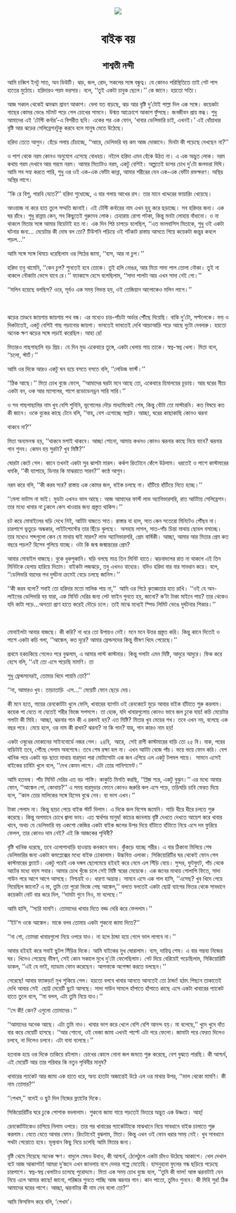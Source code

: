 <div align=center> <img src="./../../metadata/images/rabibasariya/বাইক-বয়.jpg" align="center" ></div>
<h1 align=center>বাইক বয়</h1>
<h2 align=center>শাশ্বতী নন্দী</h2>
<div><p>&#x986;&#x9AE;&#x9BF; &#x99A;&#x9AC;&#x9CD;&#x9AC;&#x9BF;&#x9B6; &#x987;&#x9A8;&#x99F;&#x9C1; &#x9B8;&#x9BE;&#x9A4;, &#x985;&#x9A8; &#x9A1;&#x9BF;&#x989;&#x99F;&#x9BF;&#x964; &#x99D;&#x9DC;, &#x99C;&#x9B2;, &#x9B0;&#x9CB;&#x9A6;, &#x9B8;&#x995;&#x9B2;&#x9C7;&#x9B0; &#x9B8;&#x999;&#x9CD;&#x997;&#x9C7; &#x9AC;&#x9A8;&#x9CD;&#x9A7;&#x9C1;&#x9A4;&#x9CD;&#x9AC;&#x964; &#x9AF;&#x9C7; &#x995;&#x9CB;&#x9A8;&#x993; &#x9AA;&#x9B0;&#x9BF;&#x9B8;&#x9CD;&#x9A5;&#x9BF;&#x9A4;&#x9BF;&#x9A4;&#x9C7; &#x9A4;&#x9BE;&#x987; &#x997;&#x9C7;&#x99F; &#x9AA;&#x9BE;&#x9B8; &#x9B9;&#x9BE;&#x9A4;&#x9C7;&#x9B0; &#x9AE;&#x9C1;&#x9A0;&#x9CB;&#x9DF;&#x964; &#x9B9;&#x9B0;&#x9BF;&#x9A6;&#x9BE;&#x9B0;&#x993; &#x9AA;&#x9B0;&#x9AE; &#x9AD;&#x9B0;&#x9B8;&#x9BE;&#x9B0;&#x964; &#x9AC;&#x9B2;&#x9C7;, &#x2018;&#x2018;&#x9A4;&#x9C1;&#x987; &#x98F;&#x995;&#x99F;&#x9BE; &#x99A;&#x9BE;&#x9AC;&#x9C1;&#x995; &#x99B;&#x9C7;&#x9B2;&#x9C7;&#x964;&#x2019;&#x2019; &#x995;&#x9C7; &#x99C;&#x9BE;&#x9A8;&#x9C7;&#x964; &#x9B9;&#x9DF;&#x9A4;&#x9CB; &#x9B8;&#x9A4;&#x9CD;&#x9AF;&#x9BF;&#x964;&#xA0; &#xA0;</p><p>&#x986;&#x99C; &#x9B8;&#x995;&#x9BE;&#x9B2; &#x9A5;&#x9C7;&#x995;&#x9C7;&#x987; &#x99D;&#x9AE;&#x99D;&#x9AE; &#x9B6;&#x9CD;&#x9B0;&#x9BE;&#x9AC;&#x9A3; &#x986;&#x995;&#x9BE;&#x9B6;&#x964; &#x9AC;&#x9C7;&#x9B2;&#x9BE; &#x9AF;&#x9A4; &#x9AC;&#x9BE;&#x9DC;&#x99B;&#x9C7;, &#x99D;&#x9DC; &#x986;&#x9B0; &#x9AC;&#x9C3;&#x9B7;&#x9CD;&#x99F;&#x9BF; &#x9A6;&#x9C1;&#x2019;&#x99F;&#x9CB;&#x987; &#x9AA;&#x9BE;&#x9B2;&#x9CD;&#x9B2;&#x9BE; &#x9A6;&#x9BF;&#x9B2; &#x98F;&#x995; &#x9B8;&#x999;&#x9CD;&#x997;&#x9C7;&#x964; &#x995;&#x9DF;&#x9C7;&#x995;&#x99F;&#x9BE; &#x997;&#x9BE;&#x99B;&#x9C7;&#x9B0; &#x995;&#x9CB;&#x9AE;&#x9B0; &#x9AD;&#x9C7;&#x999;&#x9C7; &#x9AE;&#x99F;&#x9AE;&#x99F; &#x9AA;&#x9DC;&#x9C7; &#x997;&#x9C7;&#x9B2; &#x99A;&#x9CB;&#x996;&#x9C7;&#x9B0; &#x9B8;&#x9BE;&#x9AE;&#x9A8;&#x9C7;&#x964; &#x989;&#x9A8;&#x9CD;&#x9AE;&#x9A4;&#x9CD;&#x9A4; &#x986;&#x995;&#x9CD;&#x9B0;&#x9CB;&#x9B6;&#x9C7; &#x986;&#x995;&#x9BE;&#x9B6; &#x9AB;&#x9C1;&#x981;&#x9B8;&#x99B;&#x9C7;&#x964; &#x99C;&#x9A8;&#x99C;&#x9C0;&#x9AC;&#x9A8; &#x9AA;&#x9CD;&#x9B0;&#x9BE;&#x9DF; &#x9B8;&#x9CD;&#x9A4;&#x9AC;&#x9CD;&#x9A7;&#x964; &#x9B6;&#x9C1;&#x9A7;&#x9C1; &#x986;&#x9AE;&#x9BE;&#x9A6;&#x9C7;&#x9B0; &#x98F;&#x987; &#x2018;&#x99F;&#x9C7;&#x9B8;&#x9CD;&#x99F;&#x9BF; &#x995;&#x9B0;&#x9CD;&#x9A8;&#x9BE;&#x9B0;&#x2019;-&#x98F; &#x9AC;&#x9BF;&#x9AA;&#x9B0;&#x9C0;&#x9A4; &#x99B;&#x9AC;&#x9BF;&#x964; &#x98F;&#x995;&#x9C7;&#x9B0; &#x9AA;&#x9B0; &#x98F;&#x995; &#x9AB;&#x9CB;&#x9A8;, &#x2018;&#x996;&#x9BE;&#x9AC;&#x9BE;&#x9B0; &#x9A1;&#x9C7;&#x9B2;&#x9BF;&#x9AD;&#x9BE;&#x9B0;&#x9BF; &#x99A;&#x9BE;&#x987;, &#x98F;&#x996;&#x9A8;&#x987;&#x964;&#x2019; &#x98F;&#x987; &#x9A7;&#x9CB;&#x981;&#x9DF;&#x9BE;&#x9A7;&#x9BE;&#x9B0; &#x9AC;&#x9C3;&#x9B7;&#x9CD;&#x99F;&#x9BF; &#x986;&#x9B0; &#x99D;&#x9DC;&#x9C7;&#x9B0; &#x9B8;&#x9C7;&#x9B2;&#x9BF;&#x9AC;&#x9CD;&#x9B0;&#x9C7;&#x9B6;&#x9A8;&#x99F;&#x9C1;&#x995;&#x9C1; &#x995;&#x9B0;&#x9AC;&#x9C7; &#x9AC;&#x9B2;&#x9C7; &#x9AE;&#x9BE;&#x9A8;&#x9C1;&#x9B7; &#x9AE;&#x9C7;&#x9A4;&#x9C7; &#x989;&#x9A0;&#x9C7;&#x99B;&#x9C7;&#x964;&#xA0;&#xA0;</p><p>&#x9B9;&#x9B0;&#x9BF;&#x9A6;&#x9BE; &#x9A4;&#x9C7;&#x9A4;&#x9C7; &#x986;&#x997;&#x9C1;&#x9A8;&#x964; &#x9B9;&#x9C7;&#x981;&#x9DC;&#x9C7; &#x997;&#x9B2;&#x9BE;&#x9DF; &#x99A;&#x9C7;&#x981;&#x99A;&#x9BE;&#x99A;&#x9CD;&#x99B;&#x9C7;, &#x2018;&#x2018;&#x986;&#x9B0;&#x9C7;, &#x9A1;&#x9C7;&#x9B2;&#x9BF;&#x9AD;&#x9B0;&#x9BF; &#x9AC;&#x9DF; &#x995;&#x9AE; &#x986;&#x99C; &#x9A6;&#x9CB;&#x995;&#x9BE;&#x9A8;&#x9C7;&#x964; &#x9A6;&#x9BF;&#x9A8;&#x99F;&#x9BE; &#x995;&#x9C0; &#x9AA;&#x9DC;&#x9C7;&#x99B;&#x9C7; &#x9A6;&#x9C7;&#x996;&#x99B;&#x9C7;&#x9A8; &#x9A8;&#x9BE;?&#x2019;&#x2019;</p><p>&#x993; &#x9AA;&#x9BE;&#x9B6; &#x9A5;&#x9C7;&#x995;&#x9C7; &#x9A8;&#x9B0;&#x9AE; &#x995;&#x9CB;&#x9A8;&#x993; &#x985;&#x9A8;&#x9C1;&#x9AF;&#x9CB;&#x997; &#x98F;&#x9B8;&#x9C7;&#x99B;&#x9C7; &#x9AC;&#x9CB;&#x9A7;&#x9B9;&#x9DF;&#x964; &#x9A8;&#x987;&#x9B2;&#x9C7; &#x9B9;&#x9B0;&#x9BF;&#x9A6;&#x9BE; &#x98F;&#x9AE;&#x9A8; &#x9B9;&#x9C7;&#x981;&#x995;&#x9C7; &#x989;&#x9A0;&#x9A4; &#x9A8;&#x9BE;&#x964; &#x98F; &#x98F;&#x995; &#x985;&#x9A6;&#x9CD;&#x9AD;&#x9C1;&#x9A4; &#x9B2;&#x9CB;&#x995;&#x964; &#x9A8;&#x9B0;&#x9AE; &#x995;&#x9A5;&#x9BE;&#x9DF; &#x997;&#x9B0;&#x9AE; &#x9A6;&#x9C7;&#x996;&#x9BE;&#x9AC;&#x9C7; &#x986;&#x9B0; &#x997;&#x9B0;&#x9AE;&#x9C7; &#x9A8;&#x9B0;&#x9AE;&#x964; &#x986;&#x9AE;&#x9BE;&#x9B0; &#x9AE;&#x9BF;&#x9A4;&#x9BE;&#x99F;&#x9BE;&#x993; &#x9A8;&#x9B0;&#x9AE;, &#x98F;&#x995;&#x99F;&#x9C1; &#x9AC;&#x9C7;&#x9B6;&#x9BF;&#x987;&#x964; &#x985;&#x9B2;&#x9CD;&#x9AA;&#x9A4;&#x9C7;&#x987; &#x9A1;&#x9BE;&#x997;&#x9B0; &#x99A;&#x9CB;&#x996; &#x9A6;&#x9C1;&#x2019;&#x99F;&#x9CB; &#x99C;&#x9B2;&#x9AD;&#x9B0;&#x9BE; &#x9A6;&#x9BF;&#x998;&#x9BF;&#x964; &#x986;&#x9AE;&#x9BF; &#x9B8;&#x9AC; &#x9B8;&#x9B9;&#x9CD;&#x9AF; &#x995;&#x9B0;&#x9A4;&#x9C7; &#x9AA;&#x9BE;&#x9B0;&#x9BF;, &#x9B6;&#x9C1;&#x9A7;&#x9C1; &#x993;&#x9B0; &#x993;&#x987; &#x98F;&#x995;-&#x98F;&#x995; &#x9AB;&#x9CB;&#x981;&#x99F;&#x9BE; &#x995;&#x9BE;&#x9A8;&#x9CD;&#x9A8;&#x9BE;, &#x986;&#x9AE;&#x9BE;&#x9B0; &#x9B6;&#x9B0;&#x9C0;&#x9B0;&#x9C7;&#x9B0; &#x9AF;&#x9C7;&#x9A8; &#x98F;&#x995;-&#x98F;&#x995; &#x9AB;&#x9CB;&#x981;&#x99F;&#x9BE; &#x9B0;&#x995;&#x9CD;&#x9A4;&#x995;&#x9CD;&#x9B7;&#x9B0;&#x9A3;&#x964; &#x985;&#x9B8;&#x9CD;&#x9A5;&#x9BF;&#x9B0; &#x985;&#x9B8;&#x9CD;&#x9A5;&#x9BF;&#x9B0; &#x9B2;&#x9BE;&#x997;&#x9C7;&#x964;&#xA0;</p><p>&#x2018;&#x2018;&#x995;&#x9BF; &#x9B0;&#x9C7; &#x9AC;&#x9BF;&#x9B6;&#x9C1;, &#x9AA;&#x9BE;&#x9B0;&#x9AC;&#x9BF; &#x9AF;&#x9C7;&#x9A4;&#x9C7;?&#x2019;&#x2019; &#x9B9;&#x9B0;&#x9BF;&#x9A6;&#x9BE; &#x9B6;&#x9C1;&#x9A7;&#x9CB;&#x99A;&#x9CD;&#x99B;&#x9C7;, &#x98F; &#x9AC;&#x9BE;&#x9B0; &#x997;&#x9B2;&#x9BE;&#x9DF; &#x986;&#x996;&#x9C7;&#x9B0; &#x9B0;&#x9B8;&#x964; &#x9A4;&#x9BE;&#x9B0; &#x9AE;&#x9BE;&#x9A8;&#x9C7; &#x996;&#x9A6;&#x9CD;&#x9A6;&#x9C7;&#x9B0;&#x9C7;&#x9B0; &#x9AB;&#x9BE;&#x9DF;&#x9BE;&#x9B0;&#x9BF;&#x982; &#x996;&#x9C7;&#x9DF;&#x9C7;&#x99B;&#x9C7;&#x964;&#xA0; &#xA0;</p><p>&#x986;&#x993;&#x9DF;&#x9BE;&#x99C; &#x9A8;&#x9BE; &#x995;&#x9B0;&#x9C7; &#x9B9;&#x9BE;&#x9A4; &#x9A4;&#x9C1;&#x9B2;&#x9C7; &#x9B8;&#x9AE;&#x9CD;&#x9AE;&#x9A4;&#x9BF; &#x99C;&#x9BE;&#x9A8;&#x9BE;&#x987;&#x964; &#x98F;&#x987; &#x99F;&#x9C7;&#x9B8;&#x9CD;&#x99F;&#x9BF; &#x995;&#x9B0;&#x9CD;&#x9A8;&#x9BE;&#x9B0;&#x9C7;&#x9B0; &#x9A8;&#x9BE;&#x9AE; &#x98F;&#x996;&#x9A8; &#x9B9;&#x9C1;&#x9B9;&#x9C1; &#x995;&#x9B0;&#x9C7; &#x99B;&#x9DC;&#x9BE;&#x99A;&#x9CD;&#x99B;&#x9C7;&#x964; &#x9B8;&#x9AC; &#x9B9;&#x9B0;&#x9BF;&#x9A6;&#x9BE;&#x9B0; &#x99C;&#x9A8;&#x9CD;&#x9AF;&#x964; &#x98F;&#x995; &#x998;&#x9B0; &#x9B0;&#x9BE;&#x981;&#x9A7;&#x9C7;&#x964; &#x9B6;&#x9C1;&#x9A7;&#x9C1; &#x9B0;&#x9BE;&#x9A8;&#x9CD;&#x9A8;&#x9BE;&#x9DF; &#x995;&#x9C7;&#x9A8;, &#x9B8;&#x9AC; &#x995;&#x9BF;&#x99B;&#x9C1;&#x9A4;&#x9C7;&#x987; &#x997;&#x9C1;&#x9B0;&#x9C1;&#x9A6;&#x9C7;&#x9AC; &#x9B2;&#x9CB;&#x995;&#x964; &#x99A;&#x9C7;&#x9B9;&#x9BE;&#x9B0;&#x9BE;&#x9DF; &#x9B0;&#x9CB;&#x997;&#x9BE; &#x9AA;&#x99F;&#x995;&#x9BE;, &#x995;&#x9BF;&#x9A8;&#x9CD;&#x9A4;&#x9C1; &#x9AE;&#x9A8;&#x99F;&#x9BE; &#x9B2;&#x9CB;&#x9B9;&#x9BE;&#x9DF; &#x9AC;&#x9BE;&#x981;&#x9A7;&#x9BE;&#x9A8;&#x9CB;&#x964; &#x993; &#x9A8;&#x9BE; &#x9A5;&#x9BE;&#x995;&#x9B2;&#x9C7; &#x9AE;&#x9BF;&#x9A4;&#x9BE;&#x9B0; &#x9B8;&#x999;&#x9CD;&#x997;&#x9C7; &#x986;&#x9AE;&#x9BE;&#x9B0; &#x9AC;&#x9BF;&#x9DF;&#x9C7;&#x99F;&#x9BE;&#x987; &#x9B9;&#x9A4; &#x9A8;&#x9BE;&#x964; &#x98F;&#x995; &#x9A6;&#x9BF;&#x9A8; &#x9AA;&#x9BF;&#x9A0; &#x99A;&#x9BE;&#x9AA;&#x9DC;&#x9C7; &#x9AC;&#x9B2;&#x9C7;&#x99B;&#x9BF;&#x9B2;, &#x2018;&#x2018;&#x98F;&#x9A4; &#x9AD;&#x9BE;&#x9B2;&#x9AC;&#x9BE;&#x9B8;&#x9BF;&#x9B8; &#x9AE;&#x9BF;&#x9A4;&#x9BE;&#x995;&#x9C7;, &#x9B6;&#x9C1;&#x9A7;&#x9C1; &#x993;&#x987; &#x98F;&#x995;&#x99F;&#x9BE; &#x998;&#x99F;&#x9A8;&#x9BE;&#x9B0; &#x99C;&#x9A8;&#x9CD;&#x9AF;... &#x9AE;&#x9C7;&#x9DF;&#x9C7;&#x99F;&#x9BE;&#x9B0; &#x995;&#x9C0; &#x9A6;&#x9CB;&#x9B7; &#x9AC;&#x9B2; &#x9A4;&#x9CB;? &#x99F;&#x9BF;&#x989;&#x9B6;&#x9A8;&#x9BF; &#x9AA;&#x9DC;&#x9BF;&#x9DF;&#x9C7; &#x993;&#x987; &#x9B6;&#x9B0;&#x9CD;&#x99F;&#x995;&#x9BE;&#x99F; &#x9B0;&#x9BE;&#x9B8;&#x9CD;&#x9A4;&#x9BE;&#x9DF; &#x986;&#x9B8;&#x9A4;&#x9C7; &#x997;&#x9BF;&#x9DF;&#x9C7; &#x995;&#x9DF;&#x9C7;&#x995;&#x99F;&#x9BE; &#x99C;&#x9A8;&#x9CD;&#x9A4;&#x9C1;&#x9B0; &#x995;&#x9AC;&#x9B2;&#x9C7; &#x9AA;&#x9DC;&#x9B2;...&#x2019;&#x2019;&#xA0;</p><p>&#x986;&#x9AE;&#x9BF; &#x9B8;&#x999;&#x9CD;&#x997;&#x9C7; &#x9B8;&#x999;&#x9CD;&#x997;&#x9C7; &#x996;&#x9BF;&#x9AE;&#x99A;&#x9C7; &#x9A7;&#x9B0;&#x9C7;&#x99B;&#x9BF;&#x9B2;&#x9BE;&#x9AE; &#x993;&#x9B0; &#x9AA;&#x9BF;&#x9A0;&#x9C7;&#x9B0; &#x99C;&#x9BE;&#x9AE;&#x9BE;, &#x2018;&#x2018;&#x9AC;&#x9CD;&#x9AF;&#x9B8;, &#x986;&#x9B0; &#x9A8;&#x9BE; &#x99A;&#x9C1;&#x9AA;&#x964;&#x2019;&#x2019;</p><p>&#x9B9;&#x9B0;&#x9BF;&#x9A6;&#x9BE; &#x9A4;&#x9AC;&#x9C1; &#x9A5;&#x9BE;&#x9AE;&#x9C7;&#x9A8;&#x9BF;, &#x2018;&#x2018;&#x995;&#x9C7;&#x9A8; &#x99A;&#x9C1;&#x9AA;? &#x9B6;&#x9C1;&#x9A8;&#x9A4;&#x9C7;&#x987; &#x9B9;&#x9AC;&#x9C7; &#x9A4;&#x9CB;&#x995;&#x9C7;&#x964; &#x9A4;&#x9C1;&#x987; &#x9B9;&#x9B2;&#x9BF; &#x9A8;&#x9CB;&#x999;&#x9B0;, &#x986;&#x9B0; &#x9AE;&#x9BF;&#x9A4;&#x9BE; &#x9B8;&#x9BE;&#x9A6;&#x9BE; &#x9AA;&#x9BE;&#x9B2; &#x9A4;&#x9CB;&#x9B2;&#x9BE; &#x9A8;&#x9CC;&#x995;&#x9BE;&#x964; &#x9A4;&#x9C1;&#x987; &#x9A8;&#x9BE; &#x9A5;&#x9BE;&#x995;&#x9B2;&#x9C7; &#x9A8;&#x9CC;&#x995;&#x9BE;&#x99F;&#x9BE; &#x9AD;&#x9C7;&#x9B8;&#x9C7; &#x9AF;&#x9BE;&#x9AC;&#x9C7; &#x9B0;&#x9C7;&#x964;&#x2019;&#x2019; &#x9AB;&#x9CD;&#x9AF;&#x9BE;&#x995;&#x9BE;&#x9B8;&#x9C7; &#x9B9;&#x9C7;&#x9B8;&#x9C7; &#x9AC;&#x9B2;&#x9C7;&#x99B;&#x9BF;&#x9B2;&#x9BE;&#x9AE;, &#x2018;&#x2018;&#x9B8;&#x9BE;&#x9A6;&#x9BE; &#x9AA;&#x9BE;&#x9B2;&#x99F;&#x9BE; &#x986;&#x9B0; &#x98F;&#x996;&#x9A8; &#x9B8;&#x9BE;&#x9A6;&#x9BE; &#x9A8;&#x9C7;&#x987; &#x997;&#x9CB;&#x964;&#x2019;&#x2019;&#xA0;</p><p>&#x2018;&#x2018;&#x9AE;&#x9B2;&#x9BF;&#x9A8; &#x9B9;&#x9DF;&#x9C7;&#x99B;&#x9C7; &#x9AC;&#x9B2;&#x99B;&#x9BF;&#x9B8;? &#x993;&#x9B0;&#x9C7;, &#x9B8;&#x9C2;&#x9B0;&#x9CD;&#x9AF;&#x993; &#x98F;&#x995; &#x9B8;&#x9AE;&#x9DF; &#x9A8;&#x9BF;&#x9AD;&#x9A8;&#x9CD;&#x9A4; &#x9B9;&#x9DF;, &#x993;&#x987; &#x9A4;&#x9C7;&#x99C;&#x9BF;&#x9DF;&#x9BE;&#x9A8; &#x986;&#x9B2;&#x9CB;&#x995;&#x9C7;&#x993; &#x9AE;&#x9B2;&#x9BF;&#x9A8; &#x9B2;&#x9BE;&#x997;&#x9C7;&#x964;&#x2019;&#x2019;</p><p>&#xA0;</p><p>&#x99D;&#x9DC;&#x9C7;&#x9B0; &#x9A4;&#x9BE;&#x9A3;&#x9CD;&#x9A1;&#x9AC;&#x9C7; &#x99C;&#x9BE;&#x9DF;&#x997;&#x9BE;&#x9DF; &#x99C;&#x9BE;&#x9DF;&#x997;&#x9BE;&#x9DF; &#x9AA;&#x9A5; &#x9AC;&#x9A8;&#x9CD;&#x9A7;&#x964; &#x98F;&#x9B0; &#x9AE;&#x9A7;&#x9CD;&#x9AF;&#x9C7;&#x993; &#x99A;&#x9BE;&#x9B0;-&#x9AA;&#x9BE;&#x981;&#x99A;&#x99F;&#x9BE; &#x985;&#x9B0;&#x9CD;&#x9A1;&#x9BE;&#x9B0; &#x9AA;&#x9CC;&#x981;&#x99B;&#x9C7; &#x9A6;&#x9BF;&#x9DF;&#x9C7;&#x99B;&#x9BF;&#x964; &#x9AC;&#x9BE;&#x995;&#x9BF; &#x9A6;&#x9C1;&#x2019;&#x99F;&#x9CB;, &#x9B8;&#x9B2;&#x9CD;&#x99F;&#x9B2;&#x9C7;&#x995;&#x9C7;&#x964; &#x9AD;&#x9DF; &#x993; &#x9A6;&#x9BF;&#x995;&#x99F;&#x9BE;&#x9A4;&#x9C7;&#x987;, &#x98F;&#x995;&#x99F;&#x9C1; &#x9AC;&#x9C7;&#x9B6;&#x9BF;&#x987; &#x997;&#x9BE;&#x99B; &#x997;&#x9DC;&#x9BE;&#x9A8;&#x9CB;&#x9B0; &#x99C;&#x9BE;&#x9DF;&#x997;&#x9BE;&#x964; &#x9AD;&#x9BE;&#x9AC;&#x9A4;&#x9C7;&#x987; &#x9AD;&#x9BE;&#x9AC;&#x9A4;&#x9C7;&#x987; &#x9A6;&#x9C7;&#x996;&#x9BF; &#x986;&#x9DC;&#x9BE;&#x986;&#x9DC;&#x9BF; &#x9AA;&#x9DC;&#x9C7; &#x986;&#x99B;&#x9C7; &#x9A6;&#x9C1;&#x99F;&#x9CB; &#x9A6;&#x9C7;&#x9AC;&#x9A6;&#x9BE;&#x9B0;&#x9C1;&#x964; &#x9B9;&#x9DF;&#x9A4;&#x9CB; &#x985;&#x9A8;&#x9C7;&#x995; &#x995;&#x9CD;&#x9B7;&#x9A3; &#x99D;&#x9DC;&#x9C7;&#x9B0; &#x9B8;&#x999;&#x9CD;&#x997;&#x9C7; &#x9B2;&#x9DC;&#x9BE;&#x987; &#x995;&#x9B0;&#x9C7;&#x99B;&#x9BF;&#x9B2;&#x964; &#x986;&#x9B9;&#x9BE; &#x9B0;&#x9C7;!</p><p>&#x9AE;&#x9BF;&#x9A4;&#x9BE;&#x9B0;&#x993; &#x997;&#x9BE;&#x99B;&#x997;&#x9BE;&#x99B;&#x9BE;&#x9B2;&#x9BF; &#x9AC;&#x9DC; &#x9AA;&#x9CD;&#x9B0;&#x9BF;&#x9DF;&#x964; &#x9AF;&#x9C7; &#x9A6;&#x9BF;&#x9A8; &#x9AE;&#x9C1;&#x9A1; &#x98F;&#x995;&#x9C7;&#x9AC;&#x9BE;&#x9B0;&#x9C7; &#x9A4;&#x9C1;&#x999;&#x9CD;&#x997;&#x9C7;, &#x98F;&#x995;&#x99F;&#x9BE; &#x996;&#x9C7;&#x9B2;&#x9BE;&#x9DF; &#x9AA;&#x9BE;&#x9DF; &#x9A4;&#x9BE;&#x995;&#x9C7;&#x964; &#x9B8;&#x9CD;&#x9AC;&#x9AA;&#x9CD;&#x9A8;-&#x9B8;&#x9CD;&#x9AC;&#x9AA;&#x9CD;&#x9A8; &#x996;&#x9C7;&#x9B2;&#x9BE;&#x964; &#x9AE;&#x9BF;&#x9A4;&#x9BE; &#x9AC;&#x9B2;&#x9C7;, &#x2018;&#x2018;&#x99A;&#x9B2;&#x9CB;, &#x9B8;&#x9CD;&#x99F;&#x9BE;&#x9B0;&#x9CD;&#x99F;&#x964;&#x2019;&#x2019;&#xA0;</p><p>&#x986;&#x9AE;&#x9BF; &#x993;&#x9B0; &#x9A6;&#x9BF;&#x995;&#x9C7; &#x986;&#x9B0;&#x993; &#x98F;&#x995;&#x99F;&#x9C1; &#x998;&#x9A8; &#x9B9;&#x9DF;&#x9C7; &#x9AC;&#x9B8;&#x9A4;&#x9C7; &#x9AC;&#x9B8;&#x9A4;&#x9C7; &#x9AC;&#x9B2;&#x9BF;, &#x2018;&#x2018;&#x9B2;&#x9C7;&#x9A1;&#x9BF;&#x99C; &#x9AB;&#x9BE;&#x9B0;&#x9CD;&#x9B8;&#x9CD;&#x99F;&#x964;&#x2019;&#x2019;&#xA0;&#xA0;</p><p>&#x2018;&#x2018;&#x9A0;&#x9BF;&#x995; &#x986;&#x99B;&#x9C7;&#x964;&#x2019;&#x2019; &#x9AE;&#x9BF;&#x9A4;&#x9BE; &#x99A;&#x9CB;&#x996; &#x9AC;&#x9C1;&#x99C;&#x9C7; &#x9AB;&#x9C7;&#x9B2;&#x9C7;, &#x2018;&#x2018;&#x986;&#x9AE;&#x9BE;&#x9A6;&#x9C7;&#x9B0; &#x998;&#x9B0;&#x99F;&#x9BE; &#x9AE;&#x9A8;&#x9C7; &#x986;&#x99B;&#x9C7; &#x9A4;&#x9CB;, &#x98F;&#x995;&#x9C7;&#x9AC;&#x9BE;&#x9B0;&#x9C7; &#x9B9;&#x9BF;&#x9AE;&#x9BE;&#x9B2;&#x9DF;&#x9C7;&#x9B0; &#x99A;&#x9C2;&#x9DC;&#x9BE;&#x9DF;&#x964; &#x986;&#x9B0; &#x998;&#x9B0;&#x9C7;&#x9B0; &#x9A8;&#x9C0;&#x99A;&#x9C7; &#x98F;&#x995;&#x99F;&#x9BE; &#x9AC;&#x9A8;, &#x993;&#x995; &#x986;&#x9B0; &#x9AE;&#x9CD;&#x9AF;&#x9BE;&#x9AA;&#x9B2;&#x9C7;&#x9B0;, &#x9AA;&#x9BE;&#x9B6;&#x9C7; &#x9B0;&#x9A1;&#x9CB;&#x9A1;&#x9C7;&#x9A8;&#x9A1;&#x9CD;&#x9B0;&#x9A8; &#x9B8;&#x9BE;&#x9B0;&#x9BF; &#x9B8;&#x9BE;&#x9B0;&#x9BF;&#x964;&#x2019;&#x2019;&#xA0;</p><p>&#x993; &#x9B8;&#x9AC; &#x997;&#x9BE;&#x99B;&#x997;&#x9BE;&#x99B;&#x9BE;&#x9B2;&#x9BF;&#x9B0; &#x9A8;&#x9BE;&#x9AE; &#x996;&#x9C1;&#x9AC; &#x9AC;&#x9C7;&#x9B6;&#x9BF; &#x9B6;&#x9C1;&#x9A8;&#x9BF;&#x9A8;&#x9BF;, &#x9AD;&#x9C2;&#x997;&#x9CB;&#x9B2;&#x9C7;&#x9B0; &#x9A6;&#x9CC;&#x9DC; &#x9AE;&#x9BE;&#x9A7;&#x9CD;&#x9AF;&#x9AE;&#x9BF;&#x995;&#x9C7;&#x987; &#x9B6;&#x9C7;&#x9B7;, &#x995;&#x9BF;&#x9A8;&#x9CD;&#x9A4;&#x9C1; &#x9AC;&#x9CC;&#x99F;&#x9BE; &#x9A4;&#x9CB; &#x9AE;&#x9BE;&#x9B8;&#x9CD;&#x99F;&#x9BE;&#x9B0;&#x9A8;&#x9BF;&#x964; &#x995;&#x9A4; &#x9AC;&#x9BF;&#x9B7;&#x9DF;&#x9C7; &#x995;&#x9A4; &#x995;&#x9C0; &#x99C;&#x9BE;&#x9A8;&#x9C7;&#x964; &#x993;&#x995;&#x9C7; &#x9AC;&#x9C1;&#x995;&#x9C7;&#x9B0; &#x995;&#x9BE;&#x99B;&#x9C7; &#x99F;&#x9C7;&#x9A8;&#x9C7; &#x9AC;&#x9B2;&#x9BF;, &#x2018;&#x2018;&#x9AC;&#x9BE;&#x9B9;&#x9CD;&#x200C;, &#x9AC;&#x9C7;&#x9B6; &#x98F;&#x997;&#x9CB;&#x99A;&#x9CD;&#x99B;&#x9C7; &#x9B8;&#x9CD;&#x9AC;&#x9AA;&#x9CD;&#x9A8;&#x99F;&#x9BE;&#x964; &#x986;&#x99A;&#x9CD;&#x99B;&#x9BE;, &#x998;&#x9B0;&#x9C7;&#x9B0; &#x995;&#x9BE;&#x99B;&#x9BE;&#x995;&#x9BE;&#x99B;&#x9BF; &#x995;&#x9CB;&#x9A8;&#x993; &#x99D;&#x9B0;&#x9A8;&#x9BE;&#xA0;</p><p>&#x9A5;&#x9BE;&#x995;&#x9AC;&#x9C7; &#x9A8;&#x9BE;?&#x2019;&#x2019;&#xA0;</p><p>&#x9AE;&#x9BF;&#x9A4;&#x9BE; &#x985;&#x9A8;&#x9CD;&#x9AF;&#x9AE;&#x9A8;&#x9B8;&#x9CD;&#x995; &#x9B9;&#x9DF;, &#x2018;&#x2018;&#x9A5;&#x9BE;&#x995;&#x9AC;&#x9C7; &#x9AE;&#x9B6;&#x9BE;&#x987; &#x9A5;&#x9BE;&#x995;&#x9AC;&#x9C7;&#x964; &#x986;&#x99A;&#x9CD;&#x99B;&#x9BE; &#x9B6;&#x9CB;&#x9A8;&#x9CB;, &#x986;&#x9AE;&#x9BE;&#x9DF; &#x995;&#x996;&#x9A8;&#x993; &#x995;&#x9CB;&#x9A8;&#x993; &#x99D;&#x9B0;&#x9A8;&#x9BE;&#x9B0; &#x995;&#x9BE;&#x99B;&#x9C7; &#x9A8;&#x9BF;&#x9DF;&#x9C7; &#x9AF;&#x9BE;&#x9AC;&#x9C7;? &#x99D;&#x9B0;&#x9A8;&#x9BE;&#x9B0; &#x997;&#x9BE;&#x9A8; &#x9B6;&#x9C1;&#x9A8;&#x9AC;&#x964; &#x995;&#x9C7;&#x9AE;&#x9A8; &#x9B9;&#x9DF; &#x9B8;&#x9C1;&#x9B0;&#x99F;&#x9BE;? &#x996;&#x9C1;&#x9AC; &#x9AE;&#x9BF;&#x9B7;&#x9CD;&#x99F;&#x9BF;?&#x2019;&#x2019;&#xA0; &#xA0;</p><p>&#x998;&#x9CB;&#x9B0;&#x99F;&#x9BE; &#x995;&#x9C7;&#x99F;&#x9C7; &#x997;&#x9C7;&#x9B2;&#x964; &#x995;&#x9BE;&#x9A8;&#x9C7; &#x9A4;&#x996;&#x9A8;&#x987; &#x98F;&#x995;&#x99F;&#x9BE; &#x9B8;&#x9C1;&#x9B0; &#x99D;&#x9BE;&#x9AA;&#x99F;&#x9BE; &#x9AE;&#x9BE;&#x9B0;&#x9B2;&#x964; &#x995;&#x9B0;&#x9CD;&#x995;&#x9B6; &#x9B0;&#x9BF;&#x982;&#x99F;&#x9CB;&#x9A8;&#x9C7; &#x995;&#x9C7;&#x981;&#x9AA;&#x9C7; &#x989;&#x9A0;&#x9B2;&#x9BE;&#x9AE;&#x964; &#x9A7;&#x9B0;&#x9A4;&#x9C7;&#x987; &#x993; &#x9AA;&#x9BE;&#x9B6;&#x9C7; &#x995;&#x9BE;&#x9B8;&#x9CD;&#x99F;&#x9AE;&#x9BE;&#x9B0;&#x9C7;&#x9B0; &#x9A7;&#x9AE;&#x995;&#x9BF;, &#x2018;&#x2018;&#x995;&#x9C0; &#x9AC;&#x9CD;&#x9AF;&#x9BE;&#x9AA;&#x9BE;&#x9B0;&#x9C7;, &#x9A1;&#x9BF;&#x9A8;&#x9BE;&#x9B0; &#x995;&#x9BF; &#x9AE;&#x9BE;&#x99D;&#x9B0;&#x9BE;&#x9A4;&#x9C7; &#x9B8;&#x9BE;&#x9B0;&#x9AC;?&#x2019;&#x2019; &#x995;&#x9A3;&#x9CD;&#x9A0;&#x9C7; &#x986;&#x997;&#x9C1;&#x9A8;&#x964;</p><p>&#x9A8;&#x9B0;&#x9AE; &#x995;&#x9B0;&#x9C7; &#x9AC;&#x9B2;&#x9BF;, &#x2018;&#x2018;&#x995;&#x9C0; &#x995;&#x9B0;&#x9AC; &#x9B8;&#x9CD;&#x9AF;&#x9B0;? &#x9B0;&#x9BE;&#x9B8;&#x9CD;&#x9A4;&#x9BE;&#x9DF; &#x98F;&#x995; &#x995;&#x9CB;&#x9AE;&#x9B0; &#x99C;&#x9B2;, &#x9AC;&#x9BE;&#x987;&#x995; &#x99A;&#x9B2;&#x99B;&#x9C7; &#x9A8;&#x9BE;&#x964; &#x9B9;&#x9BE;&#x981;&#x99F;&#x9BF;&#x9DF;&#x9C7; &#x9B9;&#x9BE;&#x981;&#x99F;&#x9BF;&#x9DF;&#x9C7; &#x9A8;&#x9BF;&#x9A4;&#x9C7; &#x9B9;&#x99A;&#x9CD;&#x99B;&#x9C7;&#x964;&#x2019;&#x2019;</p><p>&#x2018;&#x2018;&#x9AE;&#x9C7;&#x9B2;&#x9BE; &#x9AD;&#x9BE;&#x99F;&#x9BE;&#x9B8; &#x9A8;&#x9BE; &#x9AD;&#x9BE;&#x987;&#x964; &#x9AE;&#x9C1;&#x9A1;&#x99F;&#x9BE; &#x98F;&#x996;&#x9A8;&#x993; &#x9AD;&#x9BE;&#x9B2; &#x986;&#x99B;&#x9C7;&#x964; &#x986;&#x99C; &#x986;&#x9AE;&#x9BE;&#x9A6;&#x9C7;&#x9B0; &#x9AB;&#x9BE;&#x9B0;&#x9CD;&#x9B8;&#x9CD;&#x99F; &#x9B2;&#x9BE;&#x9AD; &#x985;&#x9CD;&#x9AF;&#x9BE;&#x9A8;&#x9BF;&#x9AD;&#x9BE;&#x9B0;&#x9B8;&#x9B0;&#x9BF;, &#x9B0;&#x9BE;&#x9A4; &#x986;&#x99F;&#x99F;&#x9BE;&#x9DF; &#x9B8;&#x9C7;&#x9B2;&#x9BF;&#x9AC;&#x9CD;&#x9B0;&#x9C7;&#x9B6;&#x9A8;&#x964; &#x9A4;&#x9BE;&#x9B0; &#x9AE;&#x9A7;&#x9CD;&#x9AF;&#x9C7; &#x996;&#x9BE;&#x9AC;&#x9BE;&#x9B0; &#x9A8;&#x9BE; &#x9A2;&#x9C1;&#x995;&#x9B2;&#x9C7; &#x995;&#x9C7;&#x9B8; &#x996;&#x9BE;&#x993;&#x9DF;&#x9BE;&#x9B0; &#x99C;&#x9A8;&#x9CD;&#x9AF; &#x9AA;&#x9CD;&#x9B0;&#x9B8;&#x9CD;&#x9A4;&#x9C1;&#x9A4; &#x9A5;&#x9BE;&#x995;&#x9BF;&#x9B8;&#x964;&#x2019;&#x2019;&#xA0; &#xA0;</p><p>&#x99A;&#x99F; &#x995;&#x9B0;&#x9C7; &#x9AE;&#x9CB;&#x9AC;&#x9BE;&#x987;&#x9B2;&#x9C7;&#x9B0; &#x998;&#x9DC;&#x9BF; &#x9A6;&#x9C7;&#x996;&#x9C7; &#x9A8;&#x9BF;&#x987;, &#x986;&#x99F;&#x99F;&#x9BE; &#x9AC;&#x9BE;&#x99C;&#x9A4;&#x9C7; &#x9B8;&#x9BE;&#x9A4;&#x964; &#x9B0;&#x9BE;&#x9B8;&#x9CD;&#x9A4;&#x9BE;&#x9B0; &#x9AF;&#x9BE; &#x9B9;&#x9BE;&#x9B2;, &#x9B8;&#x9BE;&#x9A4; &#x995;&#x9C7;&#x9A8; &#x9B8;&#x9A4;&#x9C7;&#x9B0;&#x9CB; &#x9AE;&#x9BF;&#x9A8;&#x9BF;&#x99F;&#x9C7;&#x993; &#x9AA;&#x9CC;&#x981;&#x99B;&#x9AC; &#x9A8;&#x9BE;&#x964; &#x99A;&#x9BE;&#x9B0;&#x9AA;&#x9BE;&#x9B6;&#x9C7; &#x9AD;&#x9C1;&#x9A4;&#x9C1;&#x9DC;&#x9C7; &#x985;&#x9A8;&#x9CD;&#x9A7;&#x995;&#x9BE;&#x9B0;, &#x9B2;&#x9BE;&#x987;&#x99F;&#x9AA;&#x9CB;&#x9B8;&#x9CD;&#x99F;&#x9C7;&#x9B0; &#x9A4;&#x9BE;&#x9B0; &#x99B;&#x9BF;&#x981;&#x9DC;&#x9C7; &#x99D;&#x9C1;&#x9B2;&#x99B;&#x9C7;&#x964;&#xA0; &#x985;&#x9B8;&#x9B9;&#x9BE;&#x9DF; &#x9B2;&#x9BE;&#x997;&#x9B2;, &#x9B8;&#x9BE;&#x9A4;-&#x9AA;&#x9BE;&#x981;&#x99A; &#x99A;&#x9BF;&#x9A8;&#x9CD;&#x9A4;&#x9BE; &#x9AE;&#x9BE;&#x9A5;&#x9BE;&#x9DF; &#x99B;&#x9CB;&#x9AC;&#x9B2; &#x9AC;&#x9B8;&#x9BE;&#x99A;&#x9CD;&#x99B;&#x9C7;&#x964; &#x9A4;&#x9BE;&#x9B0; &#x9AE;&#x9A7;&#x9CD;&#x9AF;&#x9C7;&#x993; &#x9B6;&#x9AC;&#x9CD;&#x9A6;&#x997;&#x9C1;&#x9B2;&#x9CB; &#x995;&#x9C7;&#x9A8; &#x9AF;&#x9C7; &#x9AE;&#x9BE;&#x9A5;&#x9BE;&#x9DF; &#x998;&#x9BE;&#x987; &#x9AE;&#x9BE;&#x9B0;&#x9B2;? &#x9B2;&#x9BE;&#x9AD; &#x985;&#x9CD;&#x9AF;&#x9BE;&#x9A8;&#x9BF;&#x9AD;&#x9BE;&#x9B0;&#x9B8;&#x9B0;&#x9BF;, &#x9AA;&#x9CD;&#x9B0;&#x9C7;&#x9AE; &#x9AC;&#x9BE;&#x9B0;&#x9CD;&#x9B7;&#x9BF;&#x995;&#x9C0;&#x964; &#x986;&#x99A;&#x9CD;&#x99B;&#x9BE;, &#x986;&#x9AE;&#x9BE;&#x9B0; &#x986;&#x9B0; &#x9AE;&#x9BF;&#x9A4;&#x9BE;&#x9B0; &#x9AA;&#x9CD;&#x9B0;&#x9C7;&#x9AE; &#x995;&#x9A4; &#x9AC;&#x99B;&#x9B0;&#x9C7; &#x9AA;&#x9DC;&#x9B2;? &#x9B9;&#x9BF;&#x9B8;&#x9C7;&#x9AC; &#x997;&#x9C1;&#x9B2;&#x9BF;&#x9DF;&#x9C7; &#x9AF;&#x9BE;&#x99A;&#x9CD;&#x99B;&#x9C7;&#x964; &#x993;&#x99F;&#x9BE; &#x995;&#x9BF; &#x99C;&#x9A8;&#x9CD;&#x9AE; &#x99C;&#x9A8;&#x9CD;&#x9AE;&#x9BE;&#x9A8;&#x9CD;&#x9A4;&#x9B0;&#x9C7;&#x9B0; &#x9AA;&#x9CD;&#x9B0;&#x9C7;&#x9AE;?&#xA0;</p><p>&#x986;&#x9AC;&#x9BE;&#x9B0; &#x9AE;&#x9CB;&#x9AC;&#x9BE;&#x987;&#x9B2; &#x9AC;&#x9BE;&#x99C;&#x99B;&#x9C7;&#x964; &#x9AC;&#x9C1;&#x995;&#x9C7; &#x9A7;&#x9C1;&#x995;&#x9AA;&#x9C1;&#x995;&#x9BE;&#x9A8;&#x9BF;&#x964; &#x998;&#x9DC;&#x9BF; &#x9AC;&#x9B2;&#x99B;&#x9C7; &#x9AE;&#x9BE;&#x9A4;&#x9CD;&#x9B0; &#x9A4;&#x9BF;&#x9A8; &#x9AE;&#x9BF;&#x9A8;&#x9BF;&#x99F; &#x9B9;&#x9BE;&#x9A4;&#x9C7;&#x964; &#x99D;&#x9DC;&#x9AC;&#x9BE;&#x9A6;&#x9B2;&#x9C7;&#x9B0; &#x9B0;&#x9BE;&#x9A4; &#x9A8;&#x9BE; &#x9A5;&#x9BE;&#x995;&#x9B2;&#x9C7; &#x98F;&#x987; &#x9A4;&#x9BF;&#x9A8; &#x9AE;&#x9BF;&#x9A8;&#x9BF;&#x99F;&#x995;&#x9C7; &#x9B9;&#x9C7;&#x9B2;&#x9BE;&#x9DF; &#x9B9;&#x9BE;&#x9B0;&#x9BF;&#x9DF;&#x9C7; &#x9A6;&#x9BF;&#x9A4;&#x9BE;&#x9AE;&#x964; &#x9AC;&#x9BE;&#x987;&#x995;&#x99F;&#x9BE; &#x9B2;&#x99C;&#x99D;&#x9DC;&#x9C7;, &#x9A4;&#x9AC;&#x9C1; &#x98F;&#x996;&#x9A8;&#x993; &#x9AC;&#x9BE;&#x9A7;&#x9CD;&#x9AF;&#x9C7;&#x9B0;&#x964; &#x9AF;&#x9A6;&#x9BF;&#x993; &#x9B9;&#x9B0;&#x9BF;&#x9A6;&#x9BE; &#x9AC;&#x9BE;&#x9B0; &#x9AC;&#x9BE;&#x9B0; &#x9B8;&#x9BE;&#x9AC;&#x9A7;&#x9BE;&#x9A8; &#x995;&#x9B0;&#x9C7;&#x964; &#x9AC;&#x9B2;&#x9C7;, &#x2018;&#x2018;&#x9A1;&#x9C7;&#x9B2;&#x9BF;&#x9AD;&#x9B0;&#x9BF; &#x9AC;&#x9DF;&#x9A6;&#x9C7;&#x9B0; &#x9AA;&#x9A5; &#x9A6;&#x9C1;&#x9B0;&#x9CD;&#x998;&#x99F;&#x9A8;&#x9BE; &#x995;&#x9CD;&#x9B0;&#x9AE;&#x9C7;&#x987; &#x9AC;&#x9C7;&#x9DC;&#x9C7; &#x99A;&#x9B2;&#x99B;&#x9C7; &#x99C;&#x9BE;&#x9A8;&#x9BF;&#x9B8;&#x964;&#x2019;&#x2019;&#xA0;</p><p>&#x2018;&#x2018;&#x995;&#x9C0; &#x995;&#x9B0;&#x9AC; &#x9AC;&#x9B2;&#x9CB;? &#x9B8;&#x9AC;&#x9BE;&#x987; &#x9A4;&#x9CB; &#x9B9;&#x9B0;&#x9BF;&#x9A6;&#x9BE;&#x9B0; &#x9AE;&#x9A4;&#x9CB; &#x9AE;&#x9BE;&#x9B2;&#x9BF;&#x995; &#x9AA;&#x9BE;&#x9DF; &#x9A8;&#x9BE;,&#x2019;&#x2019;&#xA0; &#x986;&#x9AE;&#x9BF; &#x993;&#x9B0; &#x9AA;&#x9BF;&#x9A0;&#x9C7; &#x995;&#x9C3;&#x9A4;&#x99C;&#x9CD;&#x99E;&#x9A4;&#x9BE;&#x9B0; &#x9B9;&#x9BE;&#x9A4; &#x9B0;&#x9BE;&#x996;&#x9BF;&#x964; &#x2018;&#x2018;&#x993;&#x987; &#x9AF;&#x9C7; &#x985;&#x9A8;-&#x9B2;&#x9BE;&#x987;&#x9A8;&#x9C7;&#x9B0; &#x9A1;&#x9C7;&#x9B2;&#x9BF;&#x9AD;&#x9B0;&#x9BF; &#x9AC;&#x9DF; &#x9AF;&#x9BE;&#x9B0;&#x9BE;, &#x98F;&#x995; &#x9AE;&#x9BF;&#x9A8;&#x9BF;&#x99F; &#x9A6;&#x9C7;&#x9B0;&#x9BF;&#x9B0; &#x99C;&#x9A8;&#x9CD;&#x9AF; &#x9B2;&#x9C7;&#x99F; &#x9AB;&#x9BE;&#x987;&#x9A8; &#x997;&#x9C1;&#x9A8;&#x9A4;&#x9C7; &#x9B9;&#x9DF;, &#x99C;&#x9BE;&#x9A8;&#x9CB;? &#x995;&#x2019;&#x99F;&#x9BE; &#x99F;&#x9BE;&#x995;&#x9BE; &#x9AE;&#x9BE;&#x987;&#x9A8;&#x9C7; &#x9AA;&#x9BE;&#x9DF;? &#x9A4;&#x9BE;&#x9B0; &#x9A5;&#x9C7;&#x995;&#x9C7;&#x993; &#x9AF;&#x9A6;&#x9BF; &#x995;&#x9BE;&#x99F;&#x9BE; &#x9AA;&#x9DC;&#x9C7;...&#x985;&#x997;&#x9A4;&#x9CD;&#x9AF;&#x9BE; &#x9AA;&#x9CD;&#x9B0;&#x9BE;&#x9A3; &#x9B9;&#x9BE;&#x9A4;&#x9C7; &#x995;&#x9B0;&#x9C7;&#x987; &#x9A6;&#x9CC;&#x9DC;&#x9C7; &#x99A;&#x9B2;&#x9C7;&#x964; &#x9A4;&#x9BE;&#x987; &#x9AE;&#x9BE;&#x99D;&#x9C7; &#x9AE;&#x9A7;&#x9CD;&#x9AF;&#x9C7;&#x987; &#x9B8;&#x9CD;&#x9AA;&#x9BF;&#x9A1; &#x9B2;&#x9BF;&#x9AE;&#x9BF;&#x99F; &#x9AD;&#x9C7;&#x999;&#x9C7; &#x9A6;&#x9C1;&#x9B0;&#x9CD;&#x998;&#x99F;&#x9A8;&#x9BE;&#x9B0; &#x9B6;&#x9BF;&#x995;&#x9BE;&#x9B0;&#x964;&#x2019;&#x2019;&#xA0; &#xA0; &#xA0;</p><p>&#xA0;</p><p>&#x9AE;&#x9CB;&#x9AC;&#x9BE;&#x987;&#x9B2;&#x99F;&#x9BE; &#x986;&#x9AC;&#x9BE;&#x9B0; &#x9AC;&#x9BE;&#x99C;&#x99B;&#x9C7;&#x964; &#x995;&#x9C0; &#x995;&#x9B0;&#x9BF;? &#x9A8;&#x9BE; &#x9A7;&#x9B0;&#x9C7; &#x9A4;&#x9CB; &#x989;&#x9AA;&#x9BE;&#x9DF;&#x993; &#x9A8;&#x9C7;&#x987;&#x964; &#x9AE;&#x9A8;&#x9C7; &#x9AE;&#x9A8;&#x9C7; &#x989;&#x9A4;&#x9CD;&#x9A4;&#x9B0; &#x9AA;&#x9CD;&#x9B0;&#x9B8;&#x9CD;&#x9A4;&#x9C1;&#x9A4; &#x995;&#x9B0;&#x9BF;&#x964; &#x995;&#x9BF;&#x9A8;&#x9CD;&#x9A4;&#x9C1; &#x995;&#x9BE;&#x9A8;&#x9C7; &#x9A6;&#x9BF;&#x9A4;&#x9C7;&#x987; &#x993; &#x9AA;&#x9BE;&#x9B6;&#x9C7; &#x98F;&#x995;&#x99F;&#x9BE; &#x995;&#x99A;&#x9BF; &#x997;&#x9B2;&#x9BE;, &#x2018;&#x2018;&#x986;&#x999;&#x9CD;&#x995;&#x9C7;&#x9B2;, &#x995;&#x9A4; &#x9A6;&#x9C2;&#x9B0;&#x9C7;? &#x986;&#x9AE;&#x9BE;&#x9B0; &#x9AB;&#x9CD;&#x9B0;&#x9C7;&#x9A8;&#x9CD;&#x9A1;&#x9B8;&#x9A6;&#x9C7;&#x9B0; &#x995;&#x9BF;&#x9A8;&#x9CD;&#x9A4;&#x9C1; &#x9AD;&#x9C0;&#x9B7;&#x9A3; &#x996;&#x9BF;&#x9A6;&#x9C7; &#x9AA;&#x9C7;&#x9DF;&#x9C7;&#x99B;&#x9C7;&#x964;&#x2019;&#x2019;&#xA0;&#xA0;</p><p>&#x9AA;&#x9CD;&#x9B0;&#x9A5;&#x9AE;&#x9C7; &#x9B9;&#x995;&#x99A;&#x995;&#x9BF;&#x9DF;&#x9C7; &#x997;&#x9C7;&#x9B2;&#x9C7;&#x993; &#x9AA;&#x9B0;&#x9C7; &#x9AC;&#x9C1;&#x99D;&#x9B2;&#x9BE;&#x9AE;, &#x98F; &#x986;&#x9AE;&#x9BE;&#x9B0; &#x9B2;&#x9BE;&#x9B8;&#x9CD;&#x99F; &#x995;&#x9BE;&#x9B8;&#x9CD;&#x99F;&#x9AE;&#x9BE;&#x9B0;&#x964; &#x995;&#x9BF;&#x9A8;&#x9CD;&#x9A4;&#x9C1; &#x997;&#x9B2;&#x9BE;&#x99F;&#x9BE; &#x98F;&#x9AE;&#x9A8; &#x9AE;&#x9BF;&#x9B7;&#x9CD;&#x99F;&#x9BF;, &#x986;&#x9A6;&#x9C1;&#x9B0;&#x9C7; &#x986;&#x9A6;&#x9C1;&#x9B0;&#x9C7;&#x964; &#x9AB;&#x9BF;&#x995; &#x995;&#x9B0;&#x9C7; &#x9B9;&#x9C7;&#x9B8;&#x9C7; &#x9AC;&#x9B2;&#x9BF;, &#x2018;&#x2018;&#x98F;&#x987; &#x9A4;&#x9CB; &#x98F;&#x9B8;&#x9C7; &#x9AA;&#x9DC;&#x9C7;&#x99B;&#x9BF; &#x9AE;&#x9BE;&#x9AE;&#x9A3;&#x9BF;&#x964; &#x9A4;&#x9BE;&#xA0;</p><p>&#x9B6;&#x9C1;&#x9A7;&#x9C1; &#x9AB;&#x9CD;&#x9B0;&#x9C7;&#x9A8;&#x9CD;&#x9A1;&#x9B8;&#x9A6;&#x9C7;&#x9B0;&#x987;, &#x9A4;&#x9CB;&#x9AE;&#x9BE;&#x9B0; &#x996;&#x9BF;&#x9A6;&#x9C7; &#x9AA;&#x9BE;&#x9DF;&#x9A8;&#x9BF; &#x9A4;&#x9CB;?&#x2019;&#x2019;</p><p>&#x2018;&#x2018;&#x9A8;&#x9BE;, &#x986;&#x9AE;&#x9BE;&#x9B0;&#x993; &#x996;&#x9C1;&#x9AC;&#x964; &#x9A4;&#x9BE;&#x9DC;&#x9BE;&#x9A4;&#x9BE;&#x9DC;&#x9BF;&#xA0; &#x98F;&#x9B8;...&#x2019;&#x2019; &#x9AE;&#x9C7;&#x9DF;&#x9C7;&#x99F;&#x9BF; &#x9AB;&#x9CB;&#x9A8; &#x99B;&#x9C7;&#x9DC;&#x9C7; &#x9A6;&#x9C7;&#x9DF;&#x964;&#xA0;</p><p>&#x995;&#x9C0; &#x9AE;&#x9A8;&#x9C7; &#x9B9;&#x9A4;&#x9C7;, &#x997;&#x9BE;&#x9DF;&#x9C7;&#x9B0; &#x9B0;&#x9C7;&#x9A8;&#x995;&#x9CB;&#x99F;&#x99F;&#x9BE; &#x996;&#x9C1;&#x9B2;&#x9C7; &#x9AB;&#x9C7;&#x9B2;&#x9BF;, &#x996;&#x9BE;&#x9AC;&#x9BE;&#x9B0;&#x9C7;&#x9B0; &#x9AC;&#x9CD;&#x9AF;&#x9BE;&#x997;&#x99F;&#x9BE; &#x993;&#x987; &#x9B0;&#x9C7;&#x9A8;&#x995;&#x9CB;&#x99F;&#x9C7; &#x9AE;&#x9C1;&#x9DC;&#x9C7; &#x986;&#x9AC;&#x9BE;&#x9B0; &#x9AC;&#x9BE;&#x987;&#x995; &#x9B9;&#x9BE;&#x981;&#x99F;&#x9BE;&#x9A4;&#x9C7; &#x9B6;&#x9C1;&#x9B0;&#x9C1; &#x995;&#x9B0;&#x9B2;&#x9BE;&#x9AE;&#x964; &#x995;&#x9DF;&#x9C7;&#x995; &#x9AA;&#x9BE; &#x9AF;&#x9C7;&#x9A4;&#x9C7; &#x9A8;&#x9BE; &#x9AF;&#x9C7;&#x9A4;&#x9C7;&#x987; &#x9B6;&#x9B0;&#x9C0;&#x9B0; &#x9AD;&#x9BF;&#x99C;&#x9C7; &#x9B8;&#x9AA;&#x9B8;&#x9AA;&#x9C7;&#x964; &#x9A4;&#x9BE; &#x9B9;&#x9CB;&#x995;, &#x9AF;&#x9A6;&#x9BF; &#x996;&#x9BE;&#x9AC;&#x9BE;&#x9B0;&#x997;&#x9C1;&#x9B2;&#x9CB;&#x9DF; &#x995;&#x9CB;&#x9A8;&#x993; &#x9AD;&#x9BE;&#x9AC;&#x9C7; &#x99C;&#x9B2; &#x9A2;&#x9C1;&#x995;&#x9C7; &#x9AF;&#x9BE;&#x9DF;! &#x995;&#x99A;&#x9BF; &#x9AE;&#x9C7;&#x9DF;&#x9C7;&#x99F;&#x9BE;&#x9B0; &#x997;&#x9B2;&#x9BE;&#x99F;&#x9BE; &#x995;&#x9C0; &#x9AE;&#x9BF;&#x9B9;&#x9BF;&#x964; &#x986;&#x99A;&#x9CD;&#x99B;&#x9BE;, &#x99D;&#x9B0;&#x9A8;&#x9BE;&#x9B0; &#x997;&#x9BE;&#x9A8; &#x995;&#x9C0; &#x98F; &#x9B0;&#x995;&#x9AE;&#x987; &#x9B9;&#x9DF;? &#x98F;&#x9A4; &#x9AE;&#x9BF;&#x9B7;&#x9CD;&#x99F;&#x9BF;? &#x9AE;&#x9BF;&#x9A4;&#x9BE;&#x9B0; &#x996;&#x9C1;&#x9AC; &#x9AE;&#x9C7;&#x9DF;&#x9C7;&#x9B0; &#x9B6;&#x996;&#x964; &#x9A4;&#x9AC;&#x9C7; &#x98F;&#x996;&#x9A8; &#x9A8;&#x9DF;, &#x9AC;&#x9B2;&#x9C7;&#x99B;&#x9C7; &#x98F;&#x995; &#x9AC;&#x99B;&#x9B0; &#x9AA;&#x9B0;&#x9C7;&#x964; &#x9AE;&#x9C7;&#x9DF;&#x9C7; &#x9B9;&#x9B2;&#x9C7;, &#x993;&#x9B0; &#x9A8;&#x9BE;&#x9AE; &#x995;&#x9C0; &#x9B0;&#x9BE;&#x996;&#x9AC;? &#x99D;&#x9B0;&#x9A8;&#x9BE;? &#x9A8;&#x9BE; &#x995;&#x9BF; &#x997;&#x9BE;&#x9A8;? &#x9AF;&#x9BE;&#x9B9;&#x9CD;&#x200C;, &#x997;&#x9BE;&#x9A8; &#x995;&#x9BE;&#x9B0;&#x993; &#x9A8;&#x9BE;&#x9AE; &#x9B9;&#x9DF;!&#xA0;&#xA0;</p><p>&#x98F;&#x995;&#x99F;&#x9BE; &#x993;&#x9B7;&#x9C1;&#x9A7;&#x9C7;&#x9B0; &#x9A6;&#x9CB;&#x995;&#x9BE;&#x9A8;&#x9C7;&#x9B0; &#x9B8;&#x9BE;&#x987;&#x9A8;&#x9AC;&#x9CB;&#x9B0;&#x9CD;&#x9A1;&#x9C7; &#x9A8;&#x99C;&#x9B0; &#x997;&#x9C7;&#x9B2;&#x964; &#x9E8;&#x9EA;&#x9AC;&#x9BF;,&#xA0; &#x986;&#x9B0;&#x9C7;,&#xA0; &#x9B8;&#x9C7;&#x987; &#x9B0;&#x9BE;&#x997;&#x9C0; &#x995;&#x9BE;&#x9B8;&#x9CD;&#x99F;&#x9AE;&#x9BE;&#x9B0;&#x9C7;&#x9B0; &#x9AC;&#x9BE;&#x9DC;&#x9BF; &#x9A4;&#x9CB; &#x9E8;&#x9EB; &#x9AC;&#x9BF;&#x964; &#x9AF;&#x9BE;&#x995;, &#x9AA;&#x9B0;&#x9C7;&#x9B0; &#x9AC;&#x9BE;&#x9DC;&#x9BF;&#x99F;&#x9BE;&#x987; &#x9A4;&#x9AC;&#x9C7;, &#x9AA;&#x9CC;&#x981;&#x99B;&#x9C7; &#x997;&#x9C7;&#x9B2;&#x9BE;&#x9AE; &#x985;&#x9AC;&#x9B6;&#x9C7;&#x9B7;&#x9C7;&#x964; &#x9A4;&#x9AC;&#x9C7; &#x9B6;&#x9C7;&#x9B7; &#x9B0;&#x995;&#x9CD;&#x9B7;&#x9BE; &#x9B9;&#x9B2; &#x9A8;&#x9BE;&#x964; &#x98F;&#x996;&#x9A8; &#x986;&#x99F;&#x99F;&#x9BE; &#x9AC;&#x9C7;&#x99C;&#x9C7; &#x9AA;&#x9BE;&#x981;&#x99A;&#x964; &#x9AD;&#x9DF;&#x9C7; &#x9AD;&#x9DF;&#x9C7; &#x9AB;&#x9CB;&#x9A8; &#x995;&#x9B0;&#x9BF;&#x964; &#x9AC;&#x9C7;&#x9B6; &#x996;&#x9BE;&#x9A8;&#x9BF;&#x995; &#x9AA;&#x9B0;&#x9C7; &#x98F;&#x995;&#x99F;&#x9BE; &#x9AC;&#x9DC; &#x99B;&#x9BE;&#x9A4;&#x9BE; &#x9AE;&#x9BE;&#x9A5;&#x9BE;&#x9DF; &#x9AC;&#x9BE;&#x9B0;&#x9AE;&#x9C1;&#x9A1;&#x9BE; &#x9AA;&#x9B0;&#x9BE; &#x9AE;&#x9CB;&#x99F;&#x9BE;&#x9B8;&#x9CB;&#x99F;&#x9BE; &#x98F;&#x995; &#x99C;&#x9A8; &#x98F;&#x997;&#x9BF;&#x9DF;&#x9C7; &#x98F;&#x9B2; &#x98F;&#x995;&#x99F;&#x9C1; &#x99F;&#x9B2;&#x9AE;&#x9B2; &#x9AA;&#x9BE;&#x9DF;&#x9C7;&#x964;&#xA0; &#x9B8;&#x9BE;&#x9AE;&#x9A8;&#x9C7; &#x98F;&#x9B8;&#x9C7;&#x987; &#x9AC;&#x9BE;&#x987;&#x995;&#x9C7;&#x9B0; &#x99A;&#x9BE;&#x9AC;&#x9BF;&#x99F;&#x9BE; &#x996;&#x9C1;&#x9B2;&#x9C7; &#x9AC;&#x9B2;&#x9C7;, &#x2018;&#x2018;&#x9A6;&#x9C7;&#x996; &#x995;&#x9C7;&#x9AE;&#x9A8; &#x9B2;&#x9BE;&#x997;&#x9C7;&#x964; &#x98F;&#x99F;&#x9BE; &#x9A4;&#x9CB;&#x9B0; &#x9AA;&#x9BE;&#x9A8;&#x9BF;&#x9B6;&#x9AE;&#x9C7;&#x9A8;&#x9CD;&#x99F;&#x964;&#x2019;&#x2019;&#xA0; &#xA0;</p><p>&#x986;&#x9AE;&#x9BF; &#x9B9;&#x9A4;&#x9AD;&#x9AE;&#x9CD;&#x9AC;&#x964; &#x9AA;&#x9BE;&#x981;&#x99A; &#x9AE;&#x9BF;&#x9A8;&#x9BF;&#x99F; &#x9A6;&#x9C7;&#x9B0;&#x9BF;&#x9B0; &#x98F;&#x9A4; &#x9AC;&#x9DC; &#x9B6;&#x9BE;&#x9B8;&#x9CD;&#x9A4;&#x9BF;&#x964; &#x995;&#x9BE;&#x995;&#x9C1;&#x9A4;&#x9BF; &#x9AE;&#x9BF;&#x9A8;&#x9A4;&#x9BF; &#x995;&#x9B0;&#x99B;&#x9BF;, &#x2018;&#x2018;&#x9AA;&#x9CD;&#x9B2;&#x9BF;&#x99C;&#x9BC; &#x9B8;&#x9CD;&#x9AF;&#x9B0;, &#x98F;&#x995;&#x99F;&#x9C1; &#x9AC;&#x9C1;&#x99D;&#x9C1;&#x9A8;&#x964;&#x2019;&#x2019; &#x98F;&#x9B0; &#x9AE;&#x9A7;&#x9CD;&#x9AF;&#x9C7; &#x986;&#x9AC;&#x9BE;&#x9B0; &#x9AB;&#x9CB;&#x9A8;, &#x2018;&#x2018;&#x986;&#x999;&#x9CD;&#x995;&#x9C7;&#x9B2; &#x997;&#x9CB;, &#x995;&#x9CB;&#x9A5;&#x9BE;&#x9DF;?&#x2019;&#x2019; &#x98F; &#x9B8;&#x9AE;&#x9DF; &#x9AC;&#x9BE;&#x9B0;&#x9AE;&#x9C1;&#x9A1;&#x9BE;&#x9B0; &#x9AB;&#x9CB;&#x9A8;&#x9C7; &#x995;&#x9CB;&#x9A8;&#x993; &#x99C;&#x9B0;&#x9C1;&#x9B0;&#x9BF; &#x995;&#x9B2; &#x98F;&#x9B8;&#x9C7; &#x9AA;&#x9DC;&#x9C7;, &#x9A4;&#x9DC;&#x9BF;&#x998;&#x9DC;&#x9BF; &#x99A;&#x9BE;&#x9AC;&#x9BF; &#x9AB;&#x9C7;&#x9B0;&#x9A4; &#x9A6;&#x9BF;&#x9DF;&#x9C7; &#x9AC;&#x9B2;&#x9C7;, &#x2018;&#x2018;&#x995;&#x9BE;&#x9B2; &#x9A4;&#x9CB;&#x9B0; &#x9AE;&#x9BE;&#x9B2;&#x9BF;&#x995;&#x9C7;&#x9B0; &#x9B8;&#x999;&#x9CD;&#x997;&#x9C7; &#x9B9;&#x9BF;&#x9B8;&#x9C7;&#x9AC; &#x9AC;&#x9C1;&#x99D;&#x9C7; &#x9A8;&#x9C7;&#x9AC;&#x964; &#x9AF;&#x9BE; &#x9AD;&#x9BE;&#x997; &#x98F;&#x996;&#x9A8;&#x964;&#x2019;&#x2019;&#xA0; &#xA0;</p><p>&#x99F;&#x9BE;&#x995;&#x9BE; &#x9AA;&#x9C7;&#x9B2;&#x9BE;&#x9AE; &#x9A8;&#x9BE;&#x964; &#x995;&#x9BF;&#x9A8;&#x9CD;&#x9A4;&#x9C1; &#x99B;&#x9BE;&#x9DC;&#x9BE; &#x9AA;&#x9C7;&#x9DF;&#x9C7; &#x9AC;&#x9BE;&#x987;&#x995; &#x9B8;&#x9CD;&#x99F;&#x9BE;&#x9B0;&#x9CD;&#x99F; &#x9A6;&#x9BF;&#x9B2;&#x9BE;&#x9AE;&#x964; &#x98F; &#x9A6;&#x9BF;&#x995;&#x9C7; &#x99C;&#x9B2; &#x9AC;&#x9BF;&#x9B6;&#x9C7;&#x9B7; &#x99C;&#x9AE;&#x9C7;&#x9A8;&#x9BF;&#x964; &#x997;&#x9BE;&#x9DC;&#x9BF; &#x9A7;&#x9C0;&#x9B0;&#x9C7; &#x9A7;&#x9C0;&#x9B0;&#x9C7; &#x99A;&#x9B2;&#x9A4;&#x9C7; &#x9B6;&#x9C1;&#x9B0;&#x9C1; &#x995;&#x9B0;&#x9C7;&#x99B;&#x9C7;&#x964; &#x995;&#x9BF;&#x9A8;&#x9CD;&#x9A4;&#x9C1; &#x985;&#x9AA;&#x9AE;&#x9BE;&#x9A8;&#x9C7; &#x99A;&#x9CB;&#x996;&#x9C7; &#x99C;&#x9CD;&#x9AC;&#x9BE;&#x9B2;&#x9BE; &#x9AD;&#x9BE;&#x9AC;&#x964; &#x98F;&#x9A4; &#x9B8;&#x9CD;&#x9AC;&#x9BE;&#x9B0;&#x9CD;&#x9A5;&#x9AA;&#x9B0; &#x9AE;&#x9BE;&#x9A8;&#x9C1;&#x9B7;! &#x995;&#x9BE;&#x99A;&#x9C7;&#x9B0; &#x99C;&#x9BE;&#x9A8;&#x9B2;&#x9BE;&#x9DF; &#x9AC;&#x9C3;&#x9B7;&#x9CD;&#x99F;&#x9BF; &#x9A6;&#x9C7;&#x996;&#x9A4;&#x9C7; &#x9A6;&#x9C7;&#x996;&#x9A4;&#x9C7; &#x986;&#x9DF;&#x9C7;&#x9B6; &#x995;&#x9B0;&#x9C7; &#x996;&#x9BE;&#x9AC;&#x9BE;&#x9B0; &#x996;&#x9BE;&#x9AC;&#x9C7;, &#x985;&#x9A5;&#x99A; &#x9AF;&#x9C7; &#x9A1;&#x9C7;&#x9B2;&#x9BF;&#x9AD;&#x9BE;&#x9B0;&#x9BF; &#x9AC;&#x9DF; &#x98F;&#x995;&#x9B6;&#x9CB; &#x995;&#x9C7;&#x99C;&#x9BF;&#x9B0; &#x98F;&#x995;&#x99F;&#x9BE; &#x9AC;&#x9BE;&#x987;&#x995; &#x99C;&#x9B2;&#x9C7;&#x9B0; &#x989;&#x9AA;&#x9B0; &#x9A6;&#x9BF;&#x9DF;&#x9C7; &#x9B9;&#x9BE;&#x981;&#x99F;&#x9BE;&#x9A4;&#x9C7; &#x9B9;&#x9BE;&#x981;&#x99F;&#x9BE;&#x9A4;&#x9C7; &#x9A8;&#x9BF;&#x9DF;&#x9C7; &#x98F;&#x9B8;&#x9C7; &#x9A6;&#x9AE; &#x9AB;&#x9C1;&#x9B0;&#x9BF;&#x9DF;&#x9C7; &#x9AB;&#x9C7;&#x9B2;&#x9B2;, &#x9A4;&#x9BE;&#x9B0; &#x995;&#x9CB;&#x9A8;&#x993; &#x9A6;&#x9BE;&#x9AE; &#x9A8;&#x9C7;&#x987;? &#x98F;&#x987; &#x995;&#x9BF; &#x986;&#x99C;&#x995;&#x9C7;&#x9B0; &#x9AA;&#x9C3;&#x9A5;&#x9BF;&#x9AC;&#x9C0;?&#xA0;</p><p>&#x9AC;&#x9C3;&#x9B7;&#x9CD;&#x99F;&#x9BF; &#x996;&#x9BE;&#x9A8;&#x9BF;&#x995; &#x9A7;&#x9B0;&#x9C7;&#x99B;&#x9C7;, &#x9A4;&#x9AC;&#x9C7; &#x98F;&#x9B2;&#x9CB;&#x9AA;&#x9BE;&#x9A5;&#x9BE;&#x9A1;&#x9BC;&#x9BF; &#x9B9;&#x9BE;&#x993;&#x9DF;&#x9BE;&#x9DF; &#x995;&#x9A8;&#x995;&#x9A8;&#x9C7; &#x9AD;&#x9BE;&#x9AC;&#x964; &#x995;&#x9C1;&#x981;&#x995;&#x9DC;&#x9C7; &#x9AF;&#x9BE;&#x99A;&#x9CD;&#x99B;&#x9C7; &#x9B6;&#x9B0;&#x9C0;&#x9B0;&#x964; &#x98F; &#x9AC;&#x9BE;&#x9B0; &#x9A0;&#x9BF;&#x995;&#x9BE;&#x9A8;&#x9BE; &#x9AE;&#x9BF;&#x9B2;&#x9BF;&#x9DF;&#x9C7; &#x9B6;&#x9C7;&#x9B7; &#x9A1;&#x9C7;&#x9B2;&#x9BF;&#x9AD;&#x9BE;&#x9B0;&#x9BF;&#x9B0; &#x99C;&#x9A8;&#x9CD;&#x9AF; &#x98F;&#x995;&#x99F;&#x9BE; &#x995;&#x9AE;&#x9AA;&#x9CD;&#x9B2;&#x9C7;&#x995;&#x9CD;&#x9B8;&#x9C7;&#x9B0; &#x9AE;&#x9A7;&#x9CD;&#x9AF;&#x9C7; &#x9AC;&#x9BE;&#x987;&#x995; &#x9A2;&#x9CB;&#x995;&#x9BE;&#x9B2;&#x9BE;&#x9AE;&#x964; &#x989;&#x99A;&#x9CD;&#x99A;&#x9AC;&#x9BF;&#x9A4;&#x9CD;&#x9A4; &#x98F;&#x9B2;&#x9BE;&#x995;&#x9BE;&#x964; &#x9B8;&#x9BF;&#x995;&#x9BF;&#x9DF;&#x9CB;&#x9B0;&#x9BF;&#x99F;&#x9BF;&#x9B0; &#x998;&#x9B0; &#x9A5;&#x9C7;&#x995;&#x9C7;&#x987; &#x9AB;&#x9CB;&#x9A8; &#x997;&#x9C7;&#x9B2; &#x995;&#x9BE;&#x9B8;&#x9CD;&#x99F;&#x9AE;&#x9BE;&#x9B0;&#x9C7;&#x9B0; &#x9AB;&#x9CD;&#x9B2;&#x9CD;&#x9AF;&#x9BE;&#x99F;&#x9C7;&#x964; &#x98F;&#x995;&#x99F;&#x9C1; &#x9AA;&#x9B0;&#x9C7;&#x987; &#x98F;&#x995; &#x9A6;&#x999;&#x9CD;&#x997;&#x9B2; &#x99B;&#x9C7;&#x9B2;&#x9C7;&#x9AE;&#x9C7;&#x9DF;&#x9C7; &#x9B9;&#x987;&#x9B9;&#x987; &#x995;&#x9B0;&#x9C7; &#x9A8;&#x9C7;&#x9AE;&#x9C7; &#x98F;&#x9B2; &#x9B8;&#x9BF;&#x981;&#x9DC;&#x9BF; &#x9AC;&#x9C7;&#x9DF;&#x9C7;&#x964; &#x9B8;&#x9C1;&#x9A8;&#x9CD;&#x9A6;&#x9B0;, &#x9AB;&#x9C1;&#x99F;&#x9AB;&#x9C1;&#x99F;&#x9C7;, &#x9AA;&#x9BE;&#x981;&#x99A; &#x9A5;&#x9C7;&#x995;&#x9C7; &#x986;&#x99F;&#x9C7;&#x9B0; &#x9AE;&#x9A7;&#x9CD;&#x9AF;&#x9C7; &#x9AC;&#x9DF;&#x9B8; &#x9B8;&#x9AC;&#x9BE;&#x9B0;&#x964; &#x986;&#x9AE;&#x9BE;&#x9B0; &#x99A;&#x9CB;&#x996; &#x996;&#x9C1;&#x981;&#x99C;&#x9C7; &#x99A;&#x9B2;&#x9C7; &#x9B8;&#x9C7;&#x987; &#x9AE;&#x9BF;&#x9B7;&#x9CD;&#x99F;&#x9BF; &#x9B8;&#x9CD;&#x9AC;&#x9B0;&#x9C7;&#x9B0; &#x9AE;&#x9C7;&#x9DF;&#x9C7;&#x995;&#x9C7;&#x964; &#x98F;&#x995; &#x99C;&#x9A8;&#x9C7;&#x9B0; &#x9AE;&#x9BE;&#x9A5;&#x9BE;&#x9DF; &#x997;&#x9CB;&#x9B2;&#x9BE;&#x9AA;&#x9BF; &#x9AB;&#x9BF;&#x9A4;&#x9C7;, &#x9B8;&#x9BE;&#x9A6;&#x9BE; &#x997;&#x9BE;&#x989;&#x9A8; &#x9AA;&#x9B0;&#x9C7; &#x986;&#x997;&#x9C7; &#x986;&#x997;&#x9C7; &#x986;&#x9B8;&#x99B;&#x9C7;&#x964; &#x9A8;&#x9BF;&#x9B6;&#x9CD;&#x99A;&#x9DF;&#x987; &#x993;&#x964; &#x9A7;&#x9BE;&#x9B0;&#x9A3;&#x9BE; &#x985;&#x9AD;&#x9CD;&#x9B0;&#x9BE;&#x9A8;&#x9CD;&#x9A4;&#x964; &#x9B8;&#x9BE;&#x9AE;&#x9A8;&#x9C7; &#x98F;&#x9B8;&#x9C7; &#x98F;&#x995; &#x997;&#x9BE;&#x9B2; &#x9B9;&#x9BE;&#x9B8;&#x9BF;, &#x2018;&#x2018;&#x98F;&#x9B8;&#x9C7;&#x99B;? &#x996;&#x9C1;&#x9AC; &#x996;&#x9BF;&#x9A6;&#x9C7; &#x9AA;&#x9C7;&#x9DF;&#x9C7; &#x997;&#x9BF;&#x9DF;&#x9C7;&#x99B;&#x9BF;&#x9B2; &#x99C;&#x9BE;&#x9A8;&#x9CB;? &#x98F; &#x9AE;&#x9BE;, &#x9A4;&#x9C1;&#x9AE;&#x9BF; &#x9A4;&#x9CB; &#x9AA;&#x9C1;&#x9B0;&#x9CB; &#x9AD;&#x9BF;&#x99C;&#x9C7; &#x997;&#x9C7;&#x99B; &#x986;&#x999;&#x9CD;&#x995;&#x9C7;&#x9B2;,&#x2019;&#x2019; &#x9AC;&#x9B2;&#x9A4;&#x9C7; &#x9AC;&#x9B2;&#x9A4;&#x9C7;&#x987; &#x98F;&#x995;&#x99F;&#x9BE; &#x99B;&#x9CB;&#x99F;&#x9CD;&#x99F; &#x9AC;&#x9CD;&#x9AF;&#x9BE;&#x997;&#x9C7;&#x9B0; &#x9AD;&#x9BF;&#x9A4;&#x9B0; &#x9A5;&#x9C7;&#x995;&#x9C7; &#x9B8;&#x9BE;&#x9AC;&#x9A7;&#x9BE;&#x9A8;&#x9C7; &#x995;&#x9DF;&#x9C7;&#x995;&#x99F;&#x9BE; &#x9A8;&#x9CB;&#x99F; &#x9AC;&#x9BE;&#x9B0; &#x995;&#x9B0;&#x9C7; &#x9A6;&#x9BF;&#x9B2;, &#x2018;&#x2018;&#x9A6;&#x9BE;&#x9AE;&#x99F;&#x9BE; &#x997;&#x9C1;&#x9A8;&#x9C7; &#x9A8;&#x9BF;&#x993;,&#xA0;&#x9AE;&#x9BE; &#x9AC;&#x9B2;&#x9C7;&#x99B;&#x9C7;&#x964;&#x2019;&#x2019;</p><p>&#x986;&#x9AE;&#x9BF; &#x9B9;&#x9BE;&#x9B8;&#x9BF;, &#x2018;&#x2018;&#x9B8;&#x9CD;&#x9AF;&#x9B0;&#x9BF; &#x9AE;&#x9BE;&#x9AE;&#x9A3;&#x9BF;&#x964; &#x9A4;&#x9CB;&#x9AE;&#x9BE;&#x9A6;&#x9C7;&#x9B0; &#x996;&#x9BE;&#x9AC;&#x9BE;&#x9B0; &#x9A6;&#x9BF;&#x9A4;&#x9C7; &#x9AC;&#x9A1;&#x9CD;&#x9A1; &#x9A6;&#x9C7;&#x9B0;&#x9BF; &#x995;&#x9B0;&#x9C7; &#x9AB;&#x9C7;&#x9B2;&#x9B2;&#x9BE;&#x9AE;&#x964;&#x2019;&#x2019;</p><p>&#x2018;&#x2018;&#x987;&#x99F;&#x2019;&#x9B8; &#x993;&#x995;&#x9C7; &#x986;&#x999;&#x9CD;&#x995;&#x9C7;&#x9B2;&#x964; &#x9AE;&#x9BE;&#x995;&#x9C7; &#x9AC;&#x9B2;&#x9AC; &#x9A4;&#x9CB;&#x9AE;&#x9BE;&#x9DF; &#x98F;&#x995;&#x99F;&#x9BE; &#x9B6;&#x9C1;&#x995;&#x9A8;&#x9CB;&#xA0;&#x99C;&#x9BE;&#x9AE;&#x9BE; &#x9A6;&#x9BF;&#x9A4;&#x9C7;?&#x2019;&#x2019;</p><p>&#x2018;&#x2018;&#x9A8;&#x9BE; &#x997;&#x9CB;, &#x9A4;&#x9CB;&#x9AE;&#x9B0;&#x9BE; &#x996;&#x9BE;&#x9AC;&#x9BE;&#x9B0;&#x997;&#x9C1;&#x9B2;&#x9CB; &#x9A8;&#x9BF;&#x9DF;&#x9C7; &#x993;&#x9AA;&#x9B0;&#x9C7; &#x9AF;&#x9BE;&#x993;&#x964; &#x9A8;&#x9BE; &#x9B9;&#x9B2;&#x9C7; &#x9A0;&#x9BE;&#x9A8;&#x9CD;&#x9A1;&#x9BE; &#x9B9;&#x9DF;&#x9C7; &#x997;&#x9C7;&#x9B2;&#x9C7; &#x9AD;&#x9BE;&#x9B2; &#x9B2;&#x9BE;&#x997;&#x9AC;&#x9C7; &#x9A8;&#x9BE;&#x964;&#x2019;&#x2019;&#xA0;</p><p>&#x986;&#x9AC;&#x9BE;&#x9B0; &#x9B9;&#x987;&#x9B9;&#x987; &#x995;&#x9B0;&#x9C7; &#x9B8;&#x9AC;&#x9BE;&#x987; &#x99B;&#x9C1;&#x99F;&#x9B2; &#x9B8;&#x9BF;&#x981;&#x9DC;&#x9BF;&#x9B0; &#x9A6;&#x9BF;&#x995;&#x9C7;&#x964; &#x986;&#x9AE;&#x9BF; &#x9AC;&#x9BE;&#x987;&#x995;&#x9C7;&#x9B0; &#x9AE;&#x9C1;&#x996; &#x998;&#x9CB;&#x9B0;&#x9BE;&#x9B2;&#x9BE;&#x9AE;&#x964; &#x9AC;&#x9CD;&#x9AF;&#x9B8;, &#x9A6;&#x9BE;&#x9DF;&#x9BF;&#x9A4;&#x9CD;&#x9AC; &#x9B6;&#x9C7;&#x9B7;&#x964; &#x98F; &#x9AC;&#x9BE;&#x9B0; &#x997;&#x9A8;&#x9CD;&#x9A4;&#x9AC;&#x9CD;&#x9AF; &#x9A8;&#x9BF;&#x99C;&#x9C7;&#x9B0; &#x998;&#x9B0;&#x964; &#x996;&#x9BF;&#x9A6;&#x9C7;&#x993; &#x9AA;&#x9C7;&#x9DF;&#x9C7;&#x99B;&#x9C7; &#x9AD;&#x9C0;&#x9B7;&#x9A3;, &#x9B8;&#x9C7;&#x987; &#x995;&#x9CB;&#x9A8; &#x9B8;&#x995;&#x9BE;&#x9B2;&#x9C7; &#x9AE;&#x9C1;&#x996;&#x9C7; &#x9A6;&#x9C1;&#x2019;&#x99F;&#x9CB; &#x9AB;&#x9C7;&#x9B2;&#x9C7;&#x99B;&#x9BF;&#x9B2;&#x9BE;&#x9AE;&#x964; &#x997;&#x9C7;&#x99F; &#x9A6;&#x9BF;&#x9DF;&#x9C7; &#x9AC;&#x9C7;&#x9B0;&#x9BF;&#x9DF;&#x9C7;&#x987; &#x9AA;&#x9DC;&#x9C7;&#x99B;&#x9BF;&#x9B2;&#x9BE;&#x9AE;, &#x9B8;&#x9BF;&#x995;&#x9BF;&#x9DF;&#x9CB;&#x9B0;&#x9BF;&#x99F;&#x9BF; &#x9A1;&#x9BE;&#x995;&#x9B2;, &#x2018;&#x2018;&#x98F;&#x987; &#x9AF;&#x9C7; &#x9AD;&#x9BE;&#x987;, &#x9AE;&#x9CD;&#x9AF;&#x9BE;&#x9A1;&#x9BE;&#x9AE; &#x9AB;&#x9CB;&#x9A8; &#x995;&#x9B0;&#x9C7;&#x99B;&#x9C7;&#x9A8;&#x964; &#x986;&#x9AA;&#x9A8;&#x9BE;&#x995;&#x9C7; &#x985;&#x9AA;&#x9C7;&#x995;&#x9CD;&#x9B7;&#x9BE; &#x995;&#x9B0;&#x9A4;&#x9C7; &#x9AC;&#x9B2;&#x99B;&#x9C7;&#x9A8;&#x964;&#x2019;&#x2019;&#xA0;</p><p>&#x9B8;&#x9C7;&#x9B0;&#x9C7;&#x99B;&#x9C7;! &#x986;&#x9AC;&#x9BE;&#x9B0; &#x9AB;&#x9CD;&#x9AF;&#x9BE;&#x995;&#x9A1;&#x9BC;&#x9BE;! &#x9AE;&#x9C1;&#x996; &#x9B6;&#x9C1;&#x995;&#x9BF;&#x9DF;&#x9C7; &#x997;&#x9C7;&#x9B2;&#x964; &#x9B9;&#x9DF;&#x9A4;&#x9CB; &#x9AC;&#x9B2;&#x9AC;&#x9C7; &#x996;&#x9BE;&#x9AC;&#x9BE;&#x9B0; &#x986;&#x9A8;&#x9A4;&#x9C7; &#x986;&#x9A8;&#x9A4;&#x9C7;&#x987; &#x9A4;&#x9CB; &#x9A0;&#x9BE;&#x9A8;&#x9CD;&#x9A1;&#x9BE;! &#x9B9;&#x9A0;&#x9BE;&#x9CE; &#x9AA;&#x9BF;&#x99B;&#x9A8;&#x9C7; &#x9A4;&#x9BE;&#x995;&#x9BE;&#x9A4;&#x9C7;&#x987; &#x9A6;&#x9C7;&#x996;&#x9BF; &#x986;&#x9AC;&#x9BE;&#x9B0; &#x9B8;&#x9C7;&#x987;&#xA0; &#x99B;&#x9CB;&#x99F;&#x9CD;&#x99F; &#x9AE;&#x9C7;&#x9DF;&#x9C7;&#x99F;&#x9BF; &#x99B;&#x9C1;&#x99F;&#x9C7; &#x986;&#x9B8;&#x99B;&#x9C7;&#x964; &#x9B8;&#x9BE;&#x9A6;&#x9BE; &#x997;&#x9BE;&#x989;&#x9A8; &#x9B8;&#x9BE;&#x9AE;&#x9B2;&#x9C7; &#x9B9;&#x9BE;&#x981;&#x9AA;&#x9BE;&#x9A4;&#x9C7; &#x9B9;&#x9BE;&#x981;&#x9AA;&#x9BE;&#x9A4;&#x9C7; &#x995;&#x9BE;&#x99B;&#x9C7; &#x98F;&#x9B8;&#x9C7; &#x98F;&#x995;&#x99F;&#x9BE; &#x996;&#x9BE;&#x9AC;&#x9BE;&#x9B0;&#x9C7;&#x9B0; &#x9AA;&#x9CD;&#x9AF;&#x9BE;&#x995;&#x9C7;&#x99F; &#x9B9;&#x9BE;&#x9A4;&#x9C7; &#x9A4;&#x9C1;&#x9B2;&#x9C7; &#x9AC;&#x9B2;&#x9C7;, &#x2018;&#x2018;&#x9AE;&#x9BE; &#x9AC;&#x9B2;&#x9B2;, &#x98F;&#x99F;&#x9BE; &#x9A4;&#x9C1;&#x9AE;&#x9BF;&#xA0;&#x9A8;&#x9BF;&#x9DF;&#x9C7; &#x9AF;&#x9BE;&#x993;&#x964;&#x2019;&#x2019;</p><p>&#x2018;&#x2018;&#x9B8;&#x9C7; &#x995;&#x9C0;! &#x995;&#x9C7;&#x9A8;? &#x98F;&#x997;&#x9C1;&#x9B2;&#x9CB; &#x9A4;&#x9CB;&#x9AE;&#x9BE;&#x9A6;&#x9C7;&#x9B0;&#x964;&#x2019;&#x2019;&#xA0;</p><p>&#x2018;&#x2018;&#x986;&#x9AE;&#x9BE;&#x9A6;&#x9C7;&#x9B0; &#x985;&#x9A8;&#x9C7;&#x995; &#x986;&#x99B;&#x9C7;&#x964; &#x98F;&#x99F;&#x9BE; &#x9A4;&#x9C1;&#x9AE;&#x9BF; &#x9A8;&#x9BE;&#x993;&#x964; &#x996;&#x9BE;&#x9AC;&#x9BE;&#x9B0; &#x9AD;&#x9BE;&#x997; &#x995;&#x9B0;&#x9C7; &#x996;&#x9C7;&#x9B2;&#x9C7; &#x9AC;&#x9C7;&#x9B6;&#x9BF; &#x9AC;&#x9C7;&#x9B6;&#x9BF; &#x986;&#x9A8;&#x9A8;&#x9CD;&#x9A6; &#x9B9;&#x9DF;&#x964; &#x9AE;&#x9BE; &#x9AC;&#x9B2;&#x9C7;&#x99B;&#x9C7;,&#x2019;&#x2019; &#x996;&#x9C1;&#x9A6;&#x9C7; &#x996;&#x9C1;&#x9A6;&#x9C7; &#x9A6;&#x9BE;&#x981;&#x9A4; &#x9AC;&#x9BE;&#x9B0; &#x995;&#x9B0;&#x9C7; &#x9AE;&#x9C7;&#x9DF;&#x9C7;&#x99F;&#x9BF; &#x9B9;&#x9BE;&#x9B8;&#x99B;&#x9C7;&#x964; &#x2018;&#x2018;&#x986;&#x9B0; &#x9B6;&#x9CB;&#x9A8;&#x9CB;, &#x993;&#x987; &#x9AD;&#x9C7;&#x99C;&#x9BE; &#x99C;&#x9BE;&#x9AE;&#x9BE; &#x98F;&#x996;&#x9A8;&#x987; &#x9AA;&#x9BE;&#x9B2;&#x9CD;&#x99F;&#x9C7; &#x98F;&#x99F;&#x9BE;&#xA0;&#x9AA;&#x9B0;&#x9C7; &#x9AB;&#x9C7;&#x9B2;&#x9CB;&#x964; &#x99C;&#x9BE;&#x9AE;&#x9BE;&#x99F;&#x9BE; &#x9AA;&#x9B0;&#x9C7; &#x9AB;&#x9C7;&#x9B0;&#x9A4; &#x9A6;&#x9BF;&#x9B2;&#x9C7;&#x993; &#x99A;&#x9B2;&#x9AC;&#x9C7;, &#x9A8;&#x9BE; &#x9A6;&#x9BF;&#x9B2;&#x9C7;&#x993; &#x99A;&#x9B2;&#x9AC;&#x9C7;&#x964; &#x98F;&#x99F;&#x9BE; &#x9AC;&#x9BE;&#x9AC;&#x9BE; &#x9AC;&#x9B2;&#x9C7;&#x99B;&#x9C7;&#x964;&#x2019;&#x2019;&#xA0;&#xA0;</p><p>&#x9B9;&#x9A4;&#x9AC;&#x9BE;&#x995; &#x9B9;&#x9DF;&#x9C7; &#x993;&#x9B0; &#x9A6;&#x9BF;&#x995;&#x9C7; &#x9A4;&#x9BE;&#x995;&#x9BF;&#x9DF;&#x9C7; &#x9B0;&#x987;&#x9B2;&#x9BE;&#x9AE;&#x964; &#x99A;&#x9CB;&#x996;&#x9C7;&#x9B0; &#x995;&#x9CB;&#x9B2;&#x9C7; &#x9A8;&#x9CB;&#x9A8;&#x9BE; &#x99C;&#x9B2; &#x99C;&#x9AE;&#x9A4;&#x9C7; &#x9B6;&#x9C1;&#x9B0;&#x9C1; &#x995;&#x9B0;&#x9C7;&#x99B;&#x9C7;, &#x9AC;&#x9C7;&#x9B6; &#x9AC;&#x9C1;&#x99D;&#x9A4;&#x9C7; &#x9AA;&#x9BE;&#x9B0;&#x99B;&#x9BF;&#x964; &#x995;&#x9C0; &#x986;&#x9B6;&#x9CD;&#x99A;&#x9B0;&#x9CD;&#x9AF;, &#x98F;&#x987;&#xA0;&#x9AE;&#x9C7;&#x9DF;&#x9C7;&#x99F;&#x9BF; &#x986;&#x9B0; &#x9A4;&#x9BE;&#x9B0; &#x9AA;&#x9B0;&#x9BF;&#x9AC;&#x9BE;&#x9B0; &#x995;&#x9BF; &#x9A8;&#x9A4;&#x9C1;&#x9A8; &#x9AA;&#x9C3;&#x9A5;&#x9BF;&#x9AC;&#x9C0;&#x9B0; &#x9AE;&#x9BE;&#x9A8;&#x9C1;&#x9B7;?&#xA0;</p><p>&#x996;&#x9BE;&#x9AC;&#x9BE;&#x9B0;&#x9C7;&#x9B0; &#x9AA;&#x9CD;&#x9AF;&#x9BE;&#x995;&#x9C7;&#x99F; &#x986;&#x9B0; &#x99C;&#x9BE;&#x9AE;&#x9BE; &#x98F;&#x995; &#x9B9;&#x9BE;&#x9A4;&#x9C7; &#x9A7;&#x9B0;&#x9C7;, &#x985;&#x9A8;&#x9CD;&#x9AF; &#x9B9;&#x9BE;&#x9A4;&#x99F;&#x9BE; &#x985;&#x99C;&#x9BE;&#x9A8;&#x9CD;&#x9A4;&#x9C7;&#x987; &#x989;&#x9A0;&#x9C7; &#x98F;&#x9B2; &#x993;&#x9B0; &#x9AE;&#x9BE;&#x9A5;&#x9BE;&#x9B0; &#x989;&#x9AA;&#x9B0;, &#x2018;&#x2018;&#x9AD;&#x9BE;&#x9B2; &#x9A5;&#x9C7;&#x995;&#x9CB; &#x9AE;&#x9BE;&#x9AE;&#x9A3;&#x9BF;&#x964; &#x995;&#x9C0; &#x9A8;&#x9BE;&#x9AE; &#x9A4;&#x9CB;&#x9AE;&#x9BE;&#x9B0;?&#x2019;&#x2019;</p><p>&#x2018;&#x2018;&#x9AA;&#x9C7;&#x996;&#x9AE;,&#x2019;&#x2019; &#x9AC;&#x9B2;&#x9C7;&#x987; &#x993; &#x99B;&#x9C1;&#x99F; &#x9A6;&#x9BF;&#x9B2; &#x9A8;&#x9BF;&#x99C;&#x9C7;&#x9B0; &#x9AB;&#x9CD;&#x9B2;&#x9CD;&#x9AF;&#x9BE;&#x99F;&#x9C7;&#x9B0; &#x9A6;&#x9BF;&#x995;&#x9C7;&#x964;&#xA0;</p><p>&#x9B8;&#x9BF;&#x995;&#x9BF;&#x9DF;&#x9CB;&#x9B0;&#x9BF;&#x99F;&#x9BF;&#x9B0; &#x998;&#x9B0;&#x9C7; &#x9A2;&#x9C1;&#x995;&#x9C7; &#x9AA;&#x9CB;&#x9B6;&#x9BE;&#x995; &#x9AC;&#x9A6;&#x9B2;&#x9BE;&#x9B2;&#x9BE;&#x9AE;&#x964; &#x9B6;&#x9C1;&#x995;&#x9A8;&#x9CB; &#x99C;&#x9BE;&#x9AE;&#x9BE; &#x997;&#x9BE;&#x9DF;&#x9C7; &#x9AA;&#x9DC;&#x9A4;&#x9C7;&#x987; &#x9AD;&#x9BF;&#x9A4;&#x9B0;&#x9C7; &#x985;&#x9A6;&#x9CD;&#x9AD;&#x9C1;&#x9A4; &#x98F;&#x995; &#x989;&#x9B7;&#x9CD;&#x9A3;&#x9A4;&#x9BE;&#x964; &#x986;&#x9B9;&#x9CD;&#x200C;!&#xA0;</p><p>&#x9B0;&#x9C7;&#x9A8;&#x995;&#x9CB;&#x99F;&#x99F;&#x9BE;&#x995;&#x9C7;&#x993; &#x99A;&#x9BE;&#x9AA;&#x9BF;&#x9DF;&#x9C7; &#x9A8;&#x9BF;&#x9B2;&#x9BE;&#x9AE; &#x993;&#x9AA;&#x9B0;&#x9C7;&#x964; &#x9A4;&#x9BE;&#x9B0; &#x9AA;&#x9B0; &#x996;&#x9BE;&#x9AC;&#x9BE;&#x9B0;&#x9C7;&#x9B0; &#x9AA;&#x9CD;&#x9AF;&#x9BE;&#x995;&#x9C7;&#x99F;&#x99F;&#x9BE;&#x995;&#x9C7; &#x9AE;&#x9BE;&#x99D;&#x996;&#x9BE;&#x9A8;&#x9C7; &#x9A8;&#x9BF;&#x9DF;&#x9C7; &#x9B8;&#x9BE;&#x9AC;&#x9A7;&#x9BE;&#x9A8;&#x9C7; &#x9AC;&#x9BE;&#x987;&#x995; &#x99A;&#x9BE;&#x9B2;&#x9BE;&#x9A4;&#x9C7; &#x9B6;&#x9C1;&#x9B0;&#x9C1; &#x995;&#x9B0;&#x9B2;&#x9BE;&#x9AE;&#x964; &#x9AF;&#x9C7;&#x9A4;&#x9C7; &#x9AF;&#x9C7;&#x9A4;&#x9C7; &#x986;&#x9AC;&#x9BE;&#x9B0; &#x9AB;&#x9CB;&#x9A8;&#x964; &#x9B0;&#x9BF;&#x982;&#x99F;&#x9CB;&#x9A8;&#x9C7;&#x987; &#x9AC;&#x9C1;&#x99D;&#x9B2;&#x9BE;&#x9AE;, &#x9AE;&#x9BF;&#x9A4;&#x9BE;&#x964; &#x995;&#x9BF;&#x9A8;&#x9CD;&#x9A4;&#x9C1; &#x98F;&#x996;&#x9A8; &#x993;&#x987; &#x9AB;&#x9CB;&#x9A8; &#x9A7;&#x9B0;&#x9BE;&#x9B0; &#x9B8;&#x9AE;&#x9DF; &#x9A8;&#x9C7;&#x987;&#x964; &#x996;&#x9C1;&#x9AC; &#x9B8;&#x9BE;&#x9AC;&#x9A7;&#x9BE;&#x9A8;&#x9C7; &#x9AA;&#x9A5;&#x99F;&#x9BE; &#x9AA;&#x9C7;&#x9B0;&#x9CB;&#x9A4;&#x9C7; &#x9B9;&#x9AC;&#x9C7;&#x964; &#x9AE;&#x9C2;&#x9B2;&#x9CD;&#x9AF;&#x9AC;&#x9BE;&#x9A8; &#x995;&#x9BF;&#x99B;&#x9C1; &#x9A8;&#x9BF;&#x9DF;&#x9C7; &#x99A;&#x9B2;&#x9C7;&#x99B;&#x9BF; &#x986;&#x9AE;&#x9BF; &#x9AE;&#x9BF;&#x9A4;&#x9BE;&#x9B0; &#x99C;&#x9A8;&#x9CD;&#x9AF;&#x964;&#xA0;&#xA0;</p><p>&#x9AC;&#x9C3;&#x9B7;&#x9CD;&#x99F;&#x9BF; &#x9A5;&#x9C7;&#x9AE;&#x9C7; &#x997;&#x9BF;&#x9DF;&#x9C7;&#x99B;&#x9C7; &#x985;&#x9A8;&#x9C7;&#x995; &#x995;&#x9CD;&#x9B7;&#x9A3;&#x964; &#x9AC;&#x9BE;&#x9A6;&#x9C1;&#x9B2;&#x9C7; &#x9AE;&#x9C7;&#x998;&#x993; &#x989;&#x9A7;&#x9BE;&#x993;, &#x995;&#x9C0; &#x986;&#x9B6;&#x9CD;&#x99A;&#x9B0;&#x9CD;&#x9AF;, &#x9A0;&#x9C7;&#x9B2;&#x9C7;&#x9A0;&#x9C1;&#x9B2;&#x9C7; &#x98F;&#x995;&#x99F;&#x9BE; &#x99A;&#x9BE;&#x981;&#x9A6;&#x993; &#x989;&#x9A0;&#x9C7;&#x99B;&#x9C7; &#x986;&#x995;&#x9BE;&#x9B6;&#x9C7;&#x964; &#x996;&#x9C7;&#x9B2; &#x9A6;&#x9C7;&#x996;&#x9BE;&#x9B2; &#x9AC;&#x99F;&#x9C7; &#x986;&#x99C; &#x986;&#x995;&#x9BE;&#x9B6;&#x99F;&#x9BE;! &#x986;&#x9AE;&#x9B0;&#x9BE; &#x9A6;&#x9C1;&#x2019;&#x99C;&#x9A8;&#x9C7; &#x98F;&#x996;&#x9A8; &#x99C;&#x9BE;&#x9A8;&#x9B2;&#x9BE;&#x9DF; &#x9AC;&#x9B8;&#x9C7; &#x9A6;&#x9C7;&#x9A6;&#x9BE;&#x9B0; &#x997;&#x9B2;&#x9CD;&#x9AA;&#x9C7; &#x9AE;&#x9C7;&#x9A4;&#x9C7;&#x99B;&#x9BF;&#x964; &#x9B9;&#x9BE;&#x9B8;&#x9A8;&#x9C1;&#x9B9;&#x9BE;&#x9A8;&#x9BE; &#x9AB;&#x9C1;&#x9B2;&#x9C7;&#x9B0; &#x997;&#x9A8;&#x9CD;&#x9A7; &#x99B;&#x9DC;&#x9BF;&#x9DF;&#x9C7; &#x9AA;&#x9DC;&#x9C7;&#x99B;&#x9C7; &#x99A;&#x9BE;&#x9B0;&#x9AA;&#x9BE;&#x9B6;&#x9C7;&#x964; &#x9B8;&#x9CD;&#x9AC;&#x9AA;&#x9CD;&#x9A8;-&#x9B8;&#x9CD;&#x9AC;&#x9AA;&#x9CD;&#x9A8; &#x996;&#x9C7;&#x9B2;&#x9BE;&#x99F;&#x9BE;&#x993; &#x99A;&#x9B2;&#x9C7;&#x99B;&#x9C7; &#x9AA;&#x9C1;&#x9B0;&#x9CB;&#x9A6;&#x9AE;&#x9C7;&#x964; &#x9AE;&#x9BF;&#x9A4;&#x9BE; &#x98F;&#x995; &#x9B8;&#x9AE;&#x9DF; &#x99A;&#x9CB;&#x996; &#x9AC;&#x9C1;&#x99C;&#x9C7; &#x9AC;&#x9B2;&#x9C7;, &#x2018;&#x2018;&#x9A4;&#x9C1;&#x9AE;&#x9BF; &#x995;&#x9C0; &#x9AD;&#x9BE;&#x9B2;! &#x986;&#x9B8;&#x9CD;&#x9A4; &#x99D;&#x9B0;&#x9A8;&#x9BE;&#x99F;&#x9BE;&#x987; &#x9AF;&#x9C7;&#x9A8; &#x9A8;&#x9BF;&#x9DF;&#x9C7; &#x98F;&#x9B2;&#x9C7; &#x986;&#x9AE;&#x9BE;&#x9B0; &#x995;&#x9BE;&#x99B;&#x9C7;! &#x99C;&#x9BE;&#x9A8;&#x9CB;, &#x9AA;&#x9B0;&#x9BF;&#x9B7;&#x9CD;&#x995;&#x9BE;&#x9B0; &#x9B6;&#x9C1;&#x9A8;&#x9A4;&#x9C7; &#x9AA;&#x9BE;&#x99A;&#x9CD;&#x99B;&#x9BF; &#x986;&#x99C; &#x99D;&#x9B0;&#x9A8;&#x9BE;&#x9B0; &#x997;&#x9BE;&#x9A8;&#x964; &#x995;&#x9BE;&#x9A8; &#x9AA;&#x9BE;&#x9A4;&#x9CB;, &#x9A4;&#x9C1;&#x9AE;&#x9BF;&#x993; &#x9B6;&#x9C1;&#x9A8;&#x9AC;&#x9C7;&#x964; &#x995;&#x9C0; &#x9AE;&#x9BF;&#x9B9;&#x9BF; &#x9B8;&#x9C1;&#x9B0;! &#x9A0;&#x9BF;&#x995; &#x986;&#x9AE;&#x9BE;&#x9A6;&#x9C7;&#x9B0; &#x998;&#x9B0;&#x9C7;&#x9B0; &#x9AA;&#x9BE;&#x9B6;&#x9C7;&#x964; &#x986;&#x99A;&#x9CD;&#x99B;&#x9BE;, &#x99D;&#x9B0;&#x9A8;&#x9BE;&#x99F;&#x9BE;&#x9B0; &#x995;&#x9C0; &#x9A8;&#x9BE;&#x9AE; &#x9A6;&#x9C7;&#x9AC; &#x9AC;&#x9B2;&#x9CB; &#x9A4;&#x9CB;?&#x2019;&#x2019;&#xA0;</p><p>&#x986;&#x9AE;&#x9BF; &#x9AB;&#x9BF;&#x9B8;&#x9AB;&#x9BF;&#x9B8; &#x995;&#x9B0;&#x9C7; &#x9AC;&#x9B2;&#x9BF;, &#x2018;&#x9AA;&#x9C7;&#x996;&#x9AE;&#x2019;&#x964;</p></div>